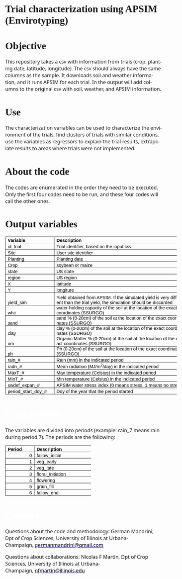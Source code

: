 <head>
<meta http-equiv=Content-Type content="text/html; charset=windows-1252">
<meta name=ProgId content=Word.Document>
<meta name=Generator content="Microsoft Word 15">
<meta name=Originator content="Microsoft Word 15">
<link rel=File-List href="Readme_files/filelist.xml">
<!--[if gte mso 9]><xml>
 <o:DocumentProperties>
  <o:Author>Mandrini, German</o:Author>
  <o:LastAuthor>Mandrini, German</o:LastAuthor>
  <o:Revision>3</o:Revision>
  <o:TotalTime>38</o:TotalTime>
  <o:Created>2021-05-04T20:24:00Z</o:Created>
  <o:LastSaved>2021-05-04T20:28:00Z</o:LastSaved>
  <o:Pages>1</o:Pages>
  <o:Words>390</o:Words>
  <o:Characters>2223</o:Characters>
  <o:Lines>18</o:Lines>
  <o:Paragraphs>5</o:Paragraphs>
  <o:CharactersWithSpaces>2608</o:CharactersWithSpaces>
  <o:Version>16.00</o:Version>
 </o:DocumentProperties>
 <o:OfficeDocumentSettings>
  <o:AllowPNG/>
 </o:OfficeDocumentSettings>
</xml><![endif]-->
<link rel=themeData href="Readme_files/themedata.thmx">
<link rel=colorSchemeMapping href="Readme_files/colorschememapping.xml">
<!--[if gte mso 9]><xml>
 <w:WordDocument>
  <w:Zoom>140</w:Zoom>
  <w:HideSpellingErrors/>
  <w:HideGrammaticalErrors/>
  <w:SpellingState>Clean</w:SpellingState>
  <w:GrammarState>Clean</w:GrammarState>
  <w:TrackMoves>false</w:TrackMoves>
  <w:TrackFormatting/>
  <w:PunctuationKerning/>
  <w:ValidateAgainstSchemas/>
  <w:SaveIfXMLInvalid>false</w:SaveIfXMLInvalid>
  <w:IgnoreMixedContent>false</w:IgnoreMixedContent>
  <w:AlwaysShowPlaceholderText>false</w:AlwaysShowPlaceholderText>
  <w:DoNotPromoteQF/>
  <w:LidThemeOther>EN-US</w:LidThemeOther>
  <w:LidThemeAsian>X-NONE</w:LidThemeAsian>
  <w:LidThemeComplexScript>X-NONE</w:LidThemeComplexScript>
  <w:Compatibility>
   <w:BreakWrappedTables/>
   <w:SnapToGridInCell/>
   <w:WrapTextWithPunct/>
   <w:UseAsianBreakRules/>
   <w:DontGrowAutofit/>
   <w:SplitPgBreakAndParaMark/>
   <w:EnableOpenTypeKerning/>
   <w:DontFlipMirrorIndents/>
   <w:OverrideTableStyleHps/>
  </w:Compatibility>
  <w:DocumentVariables>
   <w:__Grammarly_42____i>H4sIAAAAAAAEAKtWckksSQxILCpxzi/NK1GyMqwFAAEhoTITAAAA</w:__Grammarly_42____i>
   <w:__Grammarly_42___1>H4sIAAAAAAAEAKtWcslP9kxRslIyNDYyMzEzNrA0MjE3NzI1MTdS0lEKTi0uzszPAykwqQUApzdYuSwAAAA=</w:__Grammarly_42___1>
  </w:DocumentVariables>
  <m:mathPr>
   <m:mathFont m:val="Cambria Math"/>
   <m:brkBin m:val="before"/>
   <m:brkBinSub m:val="&#45;-"/>
   <m:smallFrac m:val="off"/>
   <m:dispDef/>
   <m:lMargin m:val="0"/>
   <m:rMargin m:val="0"/>
   <m:defJc m:val="centerGroup"/>
   <m:wrapIndent m:val="1440"/>
   <m:intLim m:val="subSup"/>
   <m:naryLim m:val="undOvr"/>
  </m:mathPr></w:WordDocument>
</xml><![endif]--><!--[if gte mso 9]><xml>
 <w:LatentStyles DefLockedState="false" DefUnhideWhenUsed="false"
  DefSemiHidden="false" DefQFormat="false" DefPriority="99"
  LatentStyleCount="376">
  <w:LsdException Locked="false" Priority="0" QFormat="true" Name="Normal"/>
  <w:LsdException Locked="false" Priority="9" QFormat="true" Name="heading 1"/>
  <w:LsdException Locked="false" Priority="9" SemiHidden="true"
   UnhideWhenUsed="true" QFormat="true" Name="heading 2"/>
  <w:LsdException Locked="false" Priority="9" SemiHidden="true"
   UnhideWhenUsed="true" QFormat="true" Name="heading 3"/>
  <w:LsdException Locked="false" Priority="9" SemiHidden="true"
   UnhideWhenUsed="true" QFormat="true" Name="heading 4"/>
  <w:LsdException Locked="false" Priority="9" SemiHidden="true"
   UnhideWhenUsed="true" QFormat="true" Name="heading 5"/>
  <w:LsdException Locked="false" Priority="9" SemiHidden="true"
   UnhideWhenUsed="true" QFormat="true" Name="heading 6"/>
  <w:LsdException Locked="false" Priority="9" SemiHidden="true"
   UnhideWhenUsed="true" QFormat="true" Name="heading 7"/>
  <w:LsdException Locked="false" Priority="9" SemiHidden="true"
   UnhideWhenUsed="true" QFormat="true" Name="heading 8"/>
  <w:LsdException Locked="false" Priority="9" SemiHidden="true"
   UnhideWhenUsed="true" QFormat="true" Name="heading 9"/>
  <w:LsdException Locked="false" SemiHidden="true" UnhideWhenUsed="true"
   Name="index 1"/>
  <w:LsdException Locked="false" SemiHidden="true" UnhideWhenUsed="true"
   Name="index 2"/>
  <w:LsdException Locked="false" SemiHidden="true" UnhideWhenUsed="true"
   Name="index 3"/>
  <w:LsdException Locked="false" SemiHidden="true" UnhideWhenUsed="true"
   Name="index 4"/>
  <w:LsdException Locked="false" SemiHidden="true" UnhideWhenUsed="true"
   Name="index 5"/>
  <w:LsdException Locked="false" SemiHidden="true" UnhideWhenUsed="true"
   Name="index 6"/>
  <w:LsdException Locked="false" SemiHidden="true" UnhideWhenUsed="true"
   Name="index 7"/>
  <w:LsdException Locked="false" SemiHidden="true" UnhideWhenUsed="true"
   Name="index 8"/>
  <w:LsdException Locked="false" SemiHidden="true" UnhideWhenUsed="true"
   Name="index 9"/>
  <w:LsdException Locked="false" Priority="39" SemiHidden="true"
   UnhideWhenUsed="true" Name="toc 1"/>
  <w:LsdException Locked="false" Priority="39" SemiHidden="true"
   UnhideWhenUsed="true" Name="toc 2"/>
  <w:LsdException Locked="false" Priority="39" SemiHidden="true"
   UnhideWhenUsed="true" Name="toc 3"/>
  <w:LsdException Locked="false" Priority="39" SemiHidden="true"
   UnhideWhenUsed="true" Name="toc 4"/>
  <w:LsdException Locked="false" Priority="39" SemiHidden="true"
   UnhideWhenUsed="true" Name="toc 5"/>
  <w:LsdException Locked="false" Priority="39" SemiHidden="true"
   UnhideWhenUsed="true" Name="toc 6"/>
  <w:LsdException Locked="false" Priority="39" SemiHidden="true"
   UnhideWhenUsed="true" Name="toc 7"/>
  <w:LsdException Locked="false" Priority="39" SemiHidden="true"
   UnhideWhenUsed="true" Name="toc 8"/>
  <w:LsdException Locked="false" Priority="39" SemiHidden="true"
   UnhideWhenUsed="true" Name="toc 9"/>
  <w:LsdException Locked="false" SemiHidden="true" UnhideWhenUsed="true"
   Name="Normal Indent"/>
  <w:LsdException Locked="false" SemiHidden="true" UnhideWhenUsed="true"
   Name="footnote text"/>
  <w:LsdException Locked="false" SemiHidden="true" UnhideWhenUsed="true"
   Name="annotation text"/>
  <w:LsdException Locked="false" SemiHidden="true" UnhideWhenUsed="true"
   Name="header"/>
  <w:LsdException Locked="false" SemiHidden="true" UnhideWhenUsed="true"
   Name="footer"/>
  <w:LsdException Locked="false" SemiHidden="true" UnhideWhenUsed="true"
   Name="index heading"/>
  <w:LsdException Locked="false" Priority="35" SemiHidden="true"
   UnhideWhenUsed="true" QFormat="true" Name="caption"/>
  <w:LsdException Locked="false" SemiHidden="true" UnhideWhenUsed="true"
   Name="table of figures"/>
  <w:LsdException Locked="false" SemiHidden="true" UnhideWhenUsed="true"
   Name="envelope address"/>
  <w:LsdException Locked="false" SemiHidden="true" UnhideWhenUsed="true"
   Name="envelope return"/>
  <w:LsdException Locked="false" SemiHidden="true" UnhideWhenUsed="true"
   Name="footnote reference"/>
  <w:LsdException Locked="false" SemiHidden="true" UnhideWhenUsed="true"
   Name="annotation reference"/>
  <w:LsdException Locked="false" SemiHidden="true" UnhideWhenUsed="true"
   Name="line number"/>
  <w:LsdException Locked="false" SemiHidden="true" UnhideWhenUsed="true"
   Name="page number"/>
  <w:LsdException Locked="false" SemiHidden="true" UnhideWhenUsed="true"
   Name="endnote reference"/>
  <w:LsdException Locked="false" SemiHidden="true" UnhideWhenUsed="true"
   Name="endnote text"/>
  <w:LsdException Locked="false" SemiHidden="true" UnhideWhenUsed="true"
   Name="table of authorities"/>
  <w:LsdException Locked="false" SemiHidden="true" UnhideWhenUsed="true"
   Name="macro"/>
  <w:LsdException Locked="false" SemiHidden="true" UnhideWhenUsed="true"
   Name="toa heading"/>
  <w:LsdException Locked="false" SemiHidden="true" UnhideWhenUsed="true"
   Name="List"/>
  <w:LsdException Locked="false" SemiHidden="true" UnhideWhenUsed="true"
   Name="List Bullet"/>
  <w:LsdException Locked="false" SemiHidden="true" UnhideWhenUsed="true"
   Name="List Number"/>
  <w:LsdException Locked="false" SemiHidden="true" UnhideWhenUsed="true"
   Name="List 2"/>
  <w:LsdException Locked="false" SemiHidden="true" UnhideWhenUsed="true"
   Name="List 3"/>
  <w:LsdException Locked="false" SemiHidden="true" UnhideWhenUsed="true"
   Name="List 4"/>
  <w:LsdException Locked="false" SemiHidden="true" UnhideWhenUsed="true"
   Name="List 5"/>
  <w:LsdException Locked="false" SemiHidden="true" UnhideWhenUsed="true"
   Name="List Bullet 2"/>
  <w:LsdException Locked="false" SemiHidden="true" UnhideWhenUsed="true"
   Name="List Bullet 3"/>
  <w:LsdException Locked="false" SemiHidden="true" UnhideWhenUsed="true"
   Name="List Bullet 4"/>
  <w:LsdException Locked="false" SemiHidden="true" UnhideWhenUsed="true"
   Name="List Bullet 5"/>
  <w:LsdException Locked="false" SemiHidden="true" UnhideWhenUsed="true"
   Name="List Number 2"/>
  <w:LsdException Locked="false" SemiHidden="true" UnhideWhenUsed="true"
   Name="List Number 3"/>
  <w:LsdException Locked="false" SemiHidden="true" UnhideWhenUsed="true"
   Name="List Number 4"/>
  <w:LsdException Locked="false" SemiHidden="true" UnhideWhenUsed="true"
   Name="List Number 5"/>
  <w:LsdException Locked="false" Priority="10" QFormat="true" Name="Title"/>
  <w:LsdException Locked="false" SemiHidden="true" UnhideWhenUsed="true"
   Name="Closing"/>
  <w:LsdException Locked="false" SemiHidden="true" UnhideWhenUsed="true"
   Name="Signature"/>
  <w:LsdException Locked="false" Priority="1" SemiHidden="true"
   UnhideWhenUsed="true" Name="Default Paragraph Font"/>
  <w:LsdException Locked="false" SemiHidden="true" UnhideWhenUsed="true"
   Name="Body Text"/>
  <w:LsdException Locked="false" SemiHidden="true" UnhideWhenUsed="true"
   Name="Body Text Indent"/>
  <w:LsdException Locked="false" SemiHidden="true" UnhideWhenUsed="true"
   Name="List Continue"/>
  <w:LsdException Locked="false" SemiHidden="true" UnhideWhenUsed="true"
   Name="List Continue 2"/>
  <w:LsdException Locked="false" SemiHidden="true" UnhideWhenUsed="true"
   Name="List Continue 3"/>
  <w:LsdException Locked="false" SemiHidden="true" UnhideWhenUsed="true"
   Name="List Continue 4"/>
  <w:LsdException Locked="false" SemiHidden="true" UnhideWhenUsed="true"
   Name="List Continue 5"/>
  <w:LsdException Locked="false" SemiHidden="true" UnhideWhenUsed="true"
   Name="Message Header"/>
  <w:LsdException Locked="false" Priority="11" QFormat="true" Name="Subtitle"/>
  <w:LsdException Locked="false" SemiHidden="true" UnhideWhenUsed="true"
   Name="Salutation"/>
  <w:LsdException Locked="false" SemiHidden="true" UnhideWhenUsed="true"
   Name="Date"/>
  <w:LsdException Locked="false" SemiHidden="true" UnhideWhenUsed="true"
   Name="Body Text First Indent"/>
  <w:LsdException Locked="false" SemiHidden="true" UnhideWhenUsed="true"
   Name="Body Text First Indent 2"/>
  <w:LsdException Locked="false" SemiHidden="true" UnhideWhenUsed="true"
   Name="Note Heading"/>
  <w:LsdException Locked="false" SemiHidden="true" UnhideWhenUsed="true"
   Name="Body Text 2"/>
  <w:LsdException Locked="false" SemiHidden="true" UnhideWhenUsed="true"
   Name="Body Text 3"/>
  <w:LsdException Locked="false" SemiHidden="true" UnhideWhenUsed="true"
   Name="Body Text Indent 2"/>
  <w:LsdException Locked="false" SemiHidden="true" UnhideWhenUsed="true"
   Name="Body Text Indent 3"/>
  <w:LsdException Locked="false" SemiHidden="true" UnhideWhenUsed="true"
   Name="Block Text"/>
  <w:LsdException Locked="false" SemiHidden="true" UnhideWhenUsed="true"
   Name="Hyperlink"/>
  <w:LsdException Locked="false" SemiHidden="true" UnhideWhenUsed="true"
   Name="FollowedHyperlink"/>
  <w:LsdException Locked="false" Priority="22" QFormat="true" Name="Strong"/>
  <w:LsdException Locked="false" Priority="20" QFormat="true" Name="Emphasis"/>
  <w:LsdException Locked="false" SemiHidden="true" UnhideWhenUsed="true"
   Name="Document Map"/>
  <w:LsdException Locked="false" SemiHidden="true" UnhideWhenUsed="true"
   Name="Plain Text"/>
  <w:LsdException Locked="false" SemiHidden="true" UnhideWhenUsed="true"
   Name="E-mail Signature"/>
  <w:LsdException Locked="false" SemiHidden="true" UnhideWhenUsed="true"
   Name="HTML Top of Form"/>
  <w:LsdException Locked="false" SemiHidden="true" UnhideWhenUsed="true"
   Name="HTML Bottom of Form"/>
  <w:LsdException Locked="false" SemiHidden="true" UnhideWhenUsed="true"
   Name="Normal (Web)"/>
  <w:LsdException Locked="false" SemiHidden="true" UnhideWhenUsed="true"
   Name="HTML Acronym"/>
  <w:LsdException Locked="false" SemiHidden="true" UnhideWhenUsed="true"
   Name="HTML Address"/>
  <w:LsdException Locked="false" SemiHidden="true" UnhideWhenUsed="true"
   Name="HTML Cite"/>
  <w:LsdException Locked="false" SemiHidden="true" UnhideWhenUsed="true"
   Name="HTML Code"/>
  <w:LsdException Locked="false" SemiHidden="true" UnhideWhenUsed="true"
   Name="HTML Definition"/>
  <w:LsdException Locked="false" SemiHidden="true" UnhideWhenUsed="true"
   Name="HTML Keyboard"/>
  <w:LsdException Locked="false" SemiHidden="true" UnhideWhenUsed="true"
   Name="HTML Preformatted"/>
  <w:LsdException Locked="false" SemiHidden="true" UnhideWhenUsed="true"
   Name="HTML Sample"/>
  <w:LsdException Locked="false" SemiHidden="true" UnhideWhenUsed="true"
   Name="HTML Typewriter"/>
  <w:LsdException Locked="false" SemiHidden="true" UnhideWhenUsed="true"
   Name="HTML Variable"/>
  <w:LsdException Locked="false" SemiHidden="true" UnhideWhenUsed="true"
   Name="Normal Table"/>
  <w:LsdException Locked="false" SemiHidden="true" UnhideWhenUsed="true"
   Name="annotation subject"/>
  <w:LsdException Locked="false" SemiHidden="true" UnhideWhenUsed="true"
   Name="No List"/>
  <w:LsdException Locked="false" SemiHidden="true" UnhideWhenUsed="true"
   Name="Outline List 1"/>
  <w:LsdException Locked="false" SemiHidden="true" UnhideWhenUsed="true"
   Name="Outline List 2"/>
  <w:LsdException Locked="false" SemiHidden="true" UnhideWhenUsed="true"
   Name="Outline List 3"/>
  <w:LsdException Locked="false" SemiHidden="true" UnhideWhenUsed="true"
   Name="Table Simple 1"/>
  <w:LsdException Locked="false" SemiHidden="true" UnhideWhenUsed="true"
   Name="Table Simple 2"/>
  <w:LsdException Locked="false" SemiHidden="true" UnhideWhenUsed="true"
   Name="Table Simple 3"/>
  <w:LsdException Locked="false" SemiHidden="true" UnhideWhenUsed="true"
   Name="Table Classic 1"/>
  <w:LsdException Locked="false" SemiHidden="true" UnhideWhenUsed="true"
   Name="Table Classic 2"/>
  <w:LsdException Locked="false" SemiHidden="true" UnhideWhenUsed="true"
   Name="Table Classic 3"/>
  <w:LsdException Locked="false" SemiHidden="true" UnhideWhenUsed="true"
   Name="Table Classic 4"/>
  <w:LsdException Locked="false" SemiHidden="true" UnhideWhenUsed="true"
   Name="Table Colorful 1"/>
  <w:LsdException Locked="false" SemiHidden="true" UnhideWhenUsed="true"
   Name="Table Colorful 2"/>
  <w:LsdException Locked="false" SemiHidden="true" UnhideWhenUsed="true"
   Name="Table Colorful 3"/>
  <w:LsdException Locked="false" SemiHidden="true" UnhideWhenUsed="true"
   Name="Table Columns 1"/>
  <w:LsdException Locked="false" SemiHidden="true" UnhideWhenUsed="true"
   Name="Table Columns 2"/>
  <w:LsdException Locked="false" SemiHidden="true" UnhideWhenUsed="true"
   Name="Table Columns 3"/>
  <w:LsdException Locked="false" SemiHidden="true" UnhideWhenUsed="true"
   Name="Table Columns 4"/>
  <w:LsdException Locked="false" SemiHidden="true" UnhideWhenUsed="true"
   Name="Table Columns 5"/>
  <w:LsdException Locked="false" SemiHidden="true" UnhideWhenUsed="true"
   Name="Table Grid 1"/>
  <w:LsdException Locked="false" SemiHidden="true" UnhideWhenUsed="true"
   Name="Table Grid 2"/>
  <w:LsdException Locked="false" SemiHidden="true" UnhideWhenUsed="true"
   Name="Table Grid 3"/>
  <w:LsdException Locked="false" SemiHidden="true" UnhideWhenUsed="true"
   Name="Table Grid 4"/>
  <w:LsdException Locked="false" SemiHidden="true" UnhideWhenUsed="true"
   Name="Table Grid 5"/>
  <w:LsdException Locked="false" SemiHidden="true" UnhideWhenUsed="true"
   Name="Table Grid 6"/>
  <w:LsdException Locked="false" SemiHidden="true" UnhideWhenUsed="true"
   Name="Table Grid 7"/>
  <w:LsdException Locked="false" SemiHidden="true" UnhideWhenUsed="true"
   Name="Table Grid 8"/>
  <w:LsdException Locked="false" SemiHidden="true" UnhideWhenUsed="true"
   Name="Table List 1"/>
  <w:LsdException Locked="false" SemiHidden="true" UnhideWhenUsed="true"
   Name="Table List 2"/>
  <w:LsdException Locked="false" SemiHidden="true" UnhideWhenUsed="true"
   Name="Table List 3"/>
  <w:LsdException Locked="false" SemiHidden="true" UnhideWhenUsed="true"
   Name="Table List 4"/>
  <w:LsdException Locked="false" SemiHidden="true" UnhideWhenUsed="true"
   Name="Table List 5"/>
  <w:LsdException Locked="false" SemiHidden="true" UnhideWhenUsed="true"
   Name="Table List 6"/>
  <w:LsdException Locked="false" SemiHidden="true" UnhideWhenUsed="true"
   Name="Table List 7"/>
  <w:LsdException Locked="false" SemiHidden="true" UnhideWhenUsed="true"
   Name="Table List 8"/>
  <w:LsdException Locked="false" SemiHidden="true" UnhideWhenUsed="true"
   Name="Table 3D effects 1"/>
  <w:LsdException Locked="false" SemiHidden="true" UnhideWhenUsed="true"
   Name="Table 3D effects 2"/>
  <w:LsdException Locked="false" SemiHidden="true" UnhideWhenUsed="true"
   Name="Table 3D effects 3"/>
  <w:LsdException Locked="false" SemiHidden="true" UnhideWhenUsed="true"
   Name="Table Contemporary"/>
  <w:LsdException Locked="false" SemiHidden="true" UnhideWhenUsed="true"
   Name="Table Elegant"/>
  <w:LsdException Locked="false" SemiHidden="true" UnhideWhenUsed="true"
   Name="Table Professional"/>
  <w:LsdException Locked="false" SemiHidden="true" UnhideWhenUsed="true"
   Name="Table Subtle 1"/>
  <w:LsdException Locked="false" SemiHidden="true" UnhideWhenUsed="true"
   Name="Table Subtle 2"/>
  <w:LsdException Locked="false" SemiHidden="true" UnhideWhenUsed="true"
   Name="Table Web 1"/>
  <w:LsdException Locked="false" SemiHidden="true" UnhideWhenUsed="true"
   Name="Table Web 2"/>
  <w:LsdException Locked="false" SemiHidden="true" UnhideWhenUsed="true"
   Name="Table Web 3"/>
  <w:LsdException Locked="false" SemiHidden="true" UnhideWhenUsed="true"
   Name="Balloon Text"/>
  <w:LsdException Locked="false" Priority="39" Name="Table Grid"/>
  <w:LsdException Locked="false" SemiHidden="true" UnhideWhenUsed="true"
   Name="Table Theme"/>
  <w:LsdException Locked="false" SemiHidden="true" Name="Placeholder Text"/>
  <w:LsdException Locked="false" Priority="1" QFormat="true" Name="No Spacing"/>
  <w:LsdException Locked="false" Priority="60" Name="Light Shading"/>
  <w:LsdException Locked="false" Priority="61" Name="Light List"/>
  <w:LsdException Locked="false" Priority="62" Name="Light Grid"/>
  <w:LsdException Locked="false" Priority="63" Name="Medium Shading 1"/>
  <w:LsdException Locked="false" Priority="64" Name="Medium Shading 2"/>
  <w:LsdException Locked="false" Priority="65" Name="Medium List 1"/>
  <w:LsdException Locked="false" Priority="66" Name="Medium List 2"/>
  <w:LsdException Locked="false" Priority="67" Name="Medium Grid 1"/>
  <w:LsdException Locked="false" Priority="68" Name="Medium Grid 2"/>
  <w:LsdException Locked="false" Priority="69" Name="Medium Grid 3"/>
  <w:LsdException Locked="false" Priority="70" Name="Dark List"/>
  <w:LsdException Locked="false" Priority="71" Name="Colorful Shading"/>
  <w:LsdException Locked="false" Priority="72" Name="Colorful List"/>
  <w:LsdException Locked="false" Priority="73" Name="Colorful Grid"/>
  <w:LsdException Locked="false" Priority="60" Name="Light Shading Accent 1"/>
  <w:LsdException Locked="false" Priority="61" Name="Light List Accent 1"/>
  <w:LsdException Locked="false" Priority="62" Name="Light Grid Accent 1"/>
  <w:LsdException Locked="false" Priority="63" Name="Medium Shading 1 Accent 1"/>
  <w:LsdException Locked="false" Priority="64" Name="Medium Shading 2 Accent 1"/>
  <w:LsdException Locked="false" Priority="65" Name="Medium List 1 Accent 1"/>
  <w:LsdException Locked="false" SemiHidden="true" Name="Revision"/>
  <w:LsdException Locked="false" Priority="34" QFormat="true"
   Name="List Paragraph"/>
  <w:LsdException Locked="false" Priority="29" QFormat="true" Name="Quote"/>
  <w:LsdException Locked="false" Priority="30" QFormat="true"
   Name="Intense Quote"/>
  <w:LsdException Locked="false" Priority="66" Name="Medium List 2 Accent 1"/>
  <w:LsdException Locked="false" Priority="67" Name="Medium Grid 1 Accent 1"/>
  <w:LsdException Locked="false" Priority="68" Name="Medium Grid 2 Accent 1"/>
  <w:LsdException Locked="false" Priority="69" Name="Medium Grid 3 Accent 1"/>
  <w:LsdException Locked="false" Priority="70" Name="Dark List Accent 1"/>
  <w:LsdException Locked="false" Priority="71" Name="Colorful Shading Accent 1"/>
  <w:LsdException Locked="false" Priority="72" Name="Colorful List Accent 1"/>
  <w:LsdException Locked="false" Priority="73" Name="Colorful Grid Accent 1"/>
  <w:LsdException Locked="false" Priority="60" Name="Light Shading Accent 2"/>
  <w:LsdException Locked="false" Priority="61" Name="Light List Accent 2"/>
  <w:LsdException Locked="false" Priority="62" Name="Light Grid Accent 2"/>
  <w:LsdException Locked="false" Priority="63" Name="Medium Shading 1 Accent 2"/>
  <w:LsdException Locked="false" Priority="64" Name="Medium Shading 2 Accent 2"/>
  <w:LsdException Locked="false" Priority="65" Name="Medium List 1 Accent 2"/>
  <w:LsdException Locked="false" Priority="66" Name="Medium List 2 Accent 2"/>
  <w:LsdException Locked="false" Priority="67" Name="Medium Grid 1 Accent 2"/>
  <w:LsdException Locked="false" Priority="68" Name="Medium Grid 2 Accent 2"/>
  <w:LsdException Locked="false" Priority="69" Name="Medium Grid 3 Accent 2"/>
  <w:LsdException Locked="false" Priority="70" Name="Dark List Accent 2"/>
  <w:LsdException Locked="false" Priority="71" Name="Colorful Shading Accent 2"/>
  <w:LsdException Locked="false" Priority="72" Name="Colorful List Accent 2"/>
  <w:LsdException Locked="false" Priority="73" Name="Colorful Grid Accent 2"/>
  <w:LsdException Locked="false" Priority="60" Name="Light Shading Accent 3"/>
  <w:LsdException Locked="false" Priority="61" Name="Light List Accent 3"/>
  <w:LsdException Locked="false" Priority="62" Name="Light Grid Accent 3"/>
  <w:LsdException Locked="false" Priority="63" Name="Medium Shading 1 Accent 3"/>
  <w:LsdException Locked="false" Priority="64" Name="Medium Shading 2 Accent 3"/>
  <w:LsdException Locked="false" Priority="65" Name="Medium List 1 Accent 3"/>
  <w:LsdException Locked="false" Priority="66" Name="Medium List 2 Accent 3"/>
  <w:LsdException Locked="false" Priority="67" Name="Medium Grid 1 Accent 3"/>
  <w:LsdException Locked="false" Priority="68" Name="Medium Grid 2 Accent 3"/>
  <w:LsdException Locked="false" Priority="69" Name="Medium Grid 3 Accent 3"/>
  <w:LsdException Locked="false" Priority="70" Name="Dark List Accent 3"/>
  <w:LsdException Locked="false" Priority="71" Name="Colorful Shading Accent 3"/>
  <w:LsdException Locked="false" Priority="72" Name="Colorful List Accent 3"/>
  <w:LsdException Locked="false" Priority="73" Name="Colorful Grid Accent 3"/>
  <w:LsdException Locked="false" Priority="60" Name="Light Shading Accent 4"/>
  <w:LsdException Locked="false" Priority="61" Name="Light List Accent 4"/>
  <w:LsdException Locked="false" Priority="62" Name="Light Grid Accent 4"/>
  <w:LsdException Locked="false" Priority="63" Name="Medium Shading 1 Accent 4"/>
  <w:LsdException Locked="false" Priority="64" Name="Medium Shading 2 Accent 4"/>
  <w:LsdException Locked="false" Priority="65" Name="Medium List 1 Accent 4"/>
  <w:LsdException Locked="false" Priority="66" Name="Medium List 2 Accent 4"/>
  <w:LsdException Locked="false" Priority="67" Name="Medium Grid 1 Accent 4"/>
  <w:LsdException Locked="false" Priority="68" Name="Medium Grid 2 Accent 4"/>
  <w:LsdException Locked="false" Priority="69" Name="Medium Grid 3 Accent 4"/>
  <w:LsdException Locked="false" Priority="70" Name="Dark List Accent 4"/>
  <w:LsdException Locked="false" Priority="71" Name="Colorful Shading Accent 4"/>
  <w:LsdException Locked="false" Priority="72" Name="Colorful List Accent 4"/>
  <w:LsdException Locked="false" Priority="73" Name="Colorful Grid Accent 4"/>
  <w:LsdException Locked="false" Priority="60" Name="Light Shading Accent 5"/>
  <w:LsdException Locked="false" Priority="61" Name="Light List Accent 5"/>
  <w:LsdException Locked="false" Priority="62" Name="Light Grid Accent 5"/>
  <w:LsdException Locked="false" Priority="63" Name="Medium Shading 1 Accent 5"/>
  <w:LsdException Locked="false" Priority="64" Name="Medium Shading 2 Accent 5"/>
  <w:LsdException Locked="false" Priority="65" Name="Medium List 1 Accent 5"/>
  <w:LsdException Locked="false" Priority="66" Name="Medium List 2 Accent 5"/>
  <w:LsdException Locked="false" Priority="67" Name="Medium Grid 1 Accent 5"/>
  <w:LsdException Locked="false" Priority="68" Name="Medium Grid 2 Accent 5"/>
  <w:LsdException Locked="false" Priority="69" Name="Medium Grid 3 Accent 5"/>
  <w:LsdException Locked="false" Priority="70" Name="Dark List Accent 5"/>
  <w:LsdException Locked="false" Priority="71" Name="Colorful Shading Accent 5"/>
  <w:LsdException Locked="false" Priority="72" Name="Colorful List Accent 5"/>
  <w:LsdException Locked="false" Priority="73" Name="Colorful Grid Accent 5"/>
  <w:LsdException Locked="false" Priority="60" Name="Light Shading Accent 6"/>
  <w:LsdException Locked="false" Priority="61" Name="Light List Accent 6"/>
  <w:LsdException Locked="false" Priority="62" Name="Light Grid Accent 6"/>
  <w:LsdException Locked="false" Priority="63" Name="Medium Shading 1 Accent 6"/>
  <w:LsdException Locked="false" Priority="64" Name="Medium Shading 2 Accent 6"/>
  <w:LsdException Locked="false" Priority="65" Name="Medium List 1 Accent 6"/>
  <w:LsdException Locked="false" Priority="66" Name="Medium List 2 Accent 6"/>
  <w:LsdException Locked="false" Priority="67" Name="Medium Grid 1 Accent 6"/>
  <w:LsdException Locked="false" Priority="68" Name="Medium Grid 2 Accent 6"/>
  <w:LsdException Locked="false" Priority="69" Name="Medium Grid 3 Accent 6"/>
  <w:LsdException Locked="false" Priority="70" Name="Dark List Accent 6"/>
  <w:LsdException Locked="false" Priority="71" Name="Colorful Shading Accent 6"/>
  <w:LsdException Locked="false" Priority="72" Name="Colorful List Accent 6"/>
  <w:LsdException Locked="false" Priority="73" Name="Colorful Grid Accent 6"/>
  <w:LsdException Locked="false" Priority="19" QFormat="true"
   Name="Subtle Emphasis"/>
  <w:LsdException Locked="false" Priority="21" QFormat="true"
   Name="Intense Emphasis"/>
  <w:LsdException Locked="false" Priority="31" QFormat="true"
   Name="Subtle Reference"/>
  <w:LsdException Locked="false" Priority="32" QFormat="true"
   Name="Intense Reference"/>
  <w:LsdException Locked="false" Priority="33" QFormat="true" Name="Book Title"/>
  <w:LsdException Locked="false" Priority="37" SemiHidden="true"
   UnhideWhenUsed="true" Name="Bibliography"/>
  <w:LsdException Locked="false" Priority="39" SemiHidden="true"
   UnhideWhenUsed="true" QFormat="true" Name="TOC Heading"/>
  <w:LsdException Locked="false" Priority="41" Name="Plain Table 1"/>
  <w:LsdException Locked="false" Priority="42" Name="Plain Table 2"/>
  <w:LsdException Locked="false" Priority="43" Name="Plain Table 3"/>
  <w:LsdException Locked="false" Priority="44" Name="Plain Table 4"/>
  <w:LsdException Locked="false" Priority="45" Name="Plain Table 5"/>
  <w:LsdException Locked="false" Priority="40" Name="Grid Table Light"/>
  <w:LsdException Locked="false" Priority="46" Name="Grid Table 1 Light"/>
  <w:LsdException Locked="false" Priority="47" Name="Grid Table 2"/>
  <w:LsdException Locked="false" Priority="48" Name="Grid Table 3"/>
  <w:LsdException Locked="false" Priority="49" Name="Grid Table 4"/>
  <w:LsdException Locked="false" Priority="50" Name="Grid Table 5 Dark"/>
  <w:LsdException Locked="false" Priority="51" Name="Grid Table 6 Colorful"/>
  <w:LsdException Locked="false" Priority="52" Name="Grid Table 7 Colorful"/>
  <w:LsdException Locked="false" Priority="46"
   Name="Grid Table 1 Light Accent 1"/>
  <w:LsdException Locked="false" Priority="47" Name="Grid Table 2 Accent 1"/>
  <w:LsdException Locked="false" Priority="48" Name="Grid Table 3 Accent 1"/>
  <w:LsdException Locked="false" Priority="49" Name="Grid Table 4 Accent 1"/>
  <w:LsdException Locked="false" Priority="50" Name="Grid Table 5 Dark Accent 1"/>
  <w:LsdException Locked="false" Priority="51"
   Name="Grid Table 6 Colorful Accent 1"/>
  <w:LsdException Locked="false" Priority="52"
   Name="Grid Table 7 Colorful Accent 1"/>
  <w:LsdException Locked="false" Priority="46"
   Name="Grid Table 1 Light Accent 2"/>
  <w:LsdException Locked="false" Priority="47" Name="Grid Table 2 Accent 2"/>
  <w:LsdException Locked="false" Priority="48" Name="Grid Table 3 Accent 2"/>
  <w:LsdException Locked="false" Priority="49" Name="Grid Table 4 Accent 2"/>
  <w:LsdException Locked="false" Priority="50" Name="Grid Table 5 Dark Accent 2"/>
  <w:LsdException Locked="false" Priority="51"
   Name="Grid Table 6 Colorful Accent 2"/>
  <w:LsdException Locked="false" Priority="52"
   Name="Grid Table 7 Colorful Accent 2"/>
  <w:LsdException Locked="false" Priority="46"
   Name="Grid Table 1 Light Accent 3"/>
  <w:LsdException Locked="false" Priority="47" Name="Grid Table 2 Accent 3"/>
  <w:LsdException Locked="false" Priority="48" Name="Grid Table 3 Accent 3"/>
  <w:LsdException Locked="false" Priority="49" Name="Grid Table 4 Accent 3"/>
  <w:LsdException Locked="false" Priority="50" Name="Grid Table 5 Dark Accent 3"/>
  <w:LsdException Locked="false" Priority="51"
   Name="Grid Table 6 Colorful Accent 3"/>
  <w:LsdException Locked="false" Priority="52"
   Name="Grid Table 7 Colorful Accent 3"/>
  <w:LsdException Locked="false" Priority="46"
   Name="Grid Table 1 Light Accent 4"/>
  <w:LsdException Locked="false" Priority="47" Name="Grid Table 2 Accent 4"/>
  <w:LsdException Locked="false" Priority="48" Name="Grid Table 3 Accent 4"/>
  <w:LsdException Locked="false" Priority="49" Name="Grid Table 4 Accent 4"/>
  <w:LsdException Locked="false" Priority="50" Name="Grid Table 5 Dark Accent 4"/>
  <w:LsdException Locked="false" Priority="51"
   Name="Grid Table 6 Colorful Accent 4"/>
  <w:LsdException Locked="false" Priority="52"
   Name="Grid Table 7 Colorful Accent 4"/>
  <w:LsdException Locked="false" Priority="46"
   Name="Grid Table 1 Light Accent 5"/>
  <w:LsdException Locked="false" Priority="47" Name="Grid Table 2 Accent 5"/>
  <w:LsdException Locked="false" Priority="48" Name="Grid Table 3 Accent 5"/>
  <w:LsdException Locked="false" Priority="49" Name="Grid Table 4 Accent 5"/>
  <w:LsdException Locked="false" Priority="50" Name="Grid Table 5 Dark Accent 5"/>
  <w:LsdException Locked="false" Priority="51"
   Name="Grid Table 6 Colorful Accent 5"/>
  <w:LsdException Locked="false" Priority="52"
   Name="Grid Table 7 Colorful Accent 5"/>
  <w:LsdException Locked="false" Priority="46"
   Name="Grid Table 1 Light Accent 6"/>
  <w:LsdException Locked="false" Priority="47" Name="Grid Table 2 Accent 6"/>
  <w:LsdException Locked="false" Priority="48" Name="Grid Table 3 Accent 6"/>
  <w:LsdException Locked="false" Priority="49" Name="Grid Table 4 Accent 6"/>
  <w:LsdException Locked="false" Priority="50" Name="Grid Table 5 Dark Accent 6"/>
  <w:LsdException Locked="false" Priority="51"
   Name="Grid Table 6 Colorful Accent 6"/>
  <w:LsdException Locked="false" Priority="52"
   Name="Grid Table 7 Colorful Accent 6"/>
  <w:LsdException Locked="false" Priority="46" Name="List Table 1 Light"/>
  <w:LsdException Locked="false" Priority="47" Name="List Table 2"/>
  <w:LsdException Locked="false" Priority="48" Name="List Table 3"/>
  <w:LsdException Locked="false" Priority="49" Name="List Table 4"/>
  <w:LsdException Locked="false" Priority="50" Name="List Table 5 Dark"/>
  <w:LsdException Locked="false" Priority="51" Name="List Table 6 Colorful"/>
  <w:LsdException Locked="false" Priority="52" Name="List Table 7 Colorful"/>
  <w:LsdException Locked="false" Priority="46"
   Name="List Table 1 Light Accent 1"/>
  <w:LsdException Locked="false" Priority="47" Name="List Table 2 Accent 1"/>
  <w:LsdException Locked="false" Priority="48" Name="List Table 3 Accent 1"/>
  <w:LsdException Locked="false" Priority="49" Name="List Table 4 Accent 1"/>
  <w:LsdException Locked="false" Priority="50" Name="List Table 5 Dark Accent 1"/>
  <w:LsdException Locked="false" Priority="51"
   Name="List Table 6 Colorful Accent 1"/>
  <w:LsdException Locked="false" Priority="52"
   Name="List Table 7 Colorful Accent 1"/>
  <w:LsdException Locked="false" Priority="46"
   Name="List Table 1 Light Accent 2"/>
  <w:LsdException Locked="false" Priority="47" Name="List Table 2 Accent 2"/>
  <w:LsdException Locked="false" Priority="48" Name="List Table 3 Accent 2"/>
  <w:LsdException Locked="false" Priority="49" Name="List Table 4 Accent 2"/>
  <w:LsdException Locked="false" Priority="50" Name="List Table 5 Dark Accent 2"/>
  <w:LsdException Locked="false" Priority="51"
   Name="List Table 6 Colorful Accent 2"/>
  <w:LsdException Locked="false" Priority="52"
   Name="List Table 7 Colorful Accent 2"/>
  <w:LsdException Locked="false" Priority="46"
   Name="List Table 1 Light Accent 3"/>
  <w:LsdException Locked="false" Priority="47" Name="List Table 2 Accent 3"/>
  <w:LsdException Locked="false" Priority="48" Name="List Table 3 Accent 3"/>
  <w:LsdException Locked="false" Priority="49" Name="List Table 4 Accent 3"/>
  <w:LsdException Locked="false" Priority="50" Name="List Table 5 Dark Accent 3"/>
  <w:LsdException Locked="false" Priority="51"
   Name="List Table 6 Colorful Accent 3"/>
  <w:LsdException Locked="false" Priority="52"
   Name="List Table 7 Colorful Accent 3"/>
  <w:LsdException Locked="false" Priority="46"
   Name="List Table 1 Light Accent 4"/>
  <w:LsdException Locked="false" Priority="47" Name="List Table 2 Accent 4"/>
  <w:LsdException Locked="false" Priority="48" Name="List Table 3 Accent 4"/>
  <w:LsdException Locked="false" Priority="49" Name="List Table 4 Accent 4"/>
  <w:LsdException Locked="false" Priority="50" Name="List Table 5 Dark Accent 4"/>
  <w:LsdException Locked="false" Priority="51"
   Name="List Table 6 Colorful Accent 4"/>
  <w:LsdException Locked="false" Priority="52"
   Name="List Table 7 Colorful Accent 4"/>
  <w:LsdException Locked="false" Priority="46"
   Name="List Table 1 Light Accent 5"/>
  <w:LsdException Locked="false" Priority="47" Name="List Table 2 Accent 5"/>
  <w:LsdException Locked="false" Priority="48" Name="List Table 3 Accent 5"/>
  <w:LsdException Locked="false" Priority="49" Name="List Table 4 Accent 5"/>
  <w:LsdException Locked="false" Priority="50" Name="List Table 5 Dark Accent 5"/>
  <w:LsdException Locked="false" Priority="51"
   Name="List Table 6 Colorful Accent 5"/>
  <w:LsdException Locked="false" Priority="52"
   Name="List Table 7 Colorful Accent 5"/>
  <w:LsdException Locked="false" Priority="46"
   Name="List Table 1 Light Accent 6"/>
  <w:LsdException Locked="false" Priority="47" Name="List Table 2 Accent 6"/>
  <w:LsdException Locked="false" Priority="48" Name="List Table 3 Accent 6"/>
  <w:LsdException Locked="false" Priority="49" Name="List Table 4 Accent 6"/>
  <w:LsdException Locked="false" Priority="50" Name="List Table 5 Dark Accent 6"/>
  <w:LsdException Locked="false" Priority="51"
   Name="List Table 6 Colorful Accent 6"/>
  <w:LsdException Locked="false" Priority="52"
   Name="List Table 7 Colorful Accent 6"/>
  <w:LsdException Locked="false" SemiHidden="true" UnhideWhenUsed="true"
   Name="Mention"/>
  <w:LsdException Locked="false" SemiHidden="true" UnhideWhenUsed="true"
   Name="Smart Hyperlink"/>
  <w:LsdException Locked="false" SemiHidden="true" UnhideWhenUsed="true"
   Name="Hashtag"/>
  <w:LsdException Locked="false" SemiHidden="true" UnhideWhenUsed="true"
   Name="Unresolved Mention"/>
  <w:LsdException Locked="false" SemiHidden="true" UnhideWhenUsed="true"
   Name="Smart Link"/>
 </w:LatentStyles>
</xml><![endif]-->
<style>
<!--
 /* Font Definitions */
 @font-face
	{font-family:"Cambria Math";
	panose-1:2 4 5 3 5 4 6 3 2 4;
	mso-font-charset:0;
	mso-generic-font-family:roman;
	mso-font-pitch:variable;
	mso-font-signature:3 0 0 0 1 0;}
@font-face
	{font-family:Calibri;
	panose-1:2 15 5 2 2 2 4 3 2 4;
	mso-font-charset:0;
	mso-generic-font-family:swiss;
	mso-font-pitch:variable;
	mso-font-signature:-469750017 -1073732485 9 0 511 0;}
@font-face
	{font-family:"Segoe UI";
	panose-1:2 11 5 2 4 2 4 2 2 3;
	mso-font-charset:0;
	mso-generic-font-family:swiss;
	mso-font-pitch:variable;
	mso-font-signature:-469750017 -1073683329 9 0 511 0;}
 /* Style Definitions */
 p.MsoNormal, li.MsoNormal, div.MsoNormal
	{mso-style-unhide:no;
	mso-style-qformat:yes;
	mso-style-parent:"";
	margin-top:0in;
	margin-right:0in;
	margin-bottom:8.0pt;
	margin-left:0in;
	line-height:107%;
	mso-pagination:widow-orphan;
	font-size:11.0pt;
	font-family:"Calibri",sans-serif;
	mso-ascii-font-family:Calibri;
	mso-ascii-theme-font:minor-latin;
	mso-fareast-font-family:Calibri;
	mso-fareast-theme-font:minor-latin;
	mso-hansi-font-family:Calibri;
	mso-hansi-theme-font:minor-latin;
	mso-bidi-font-family:"Times New Roman";
	mso-bidi-theme-font:minor-bidi;}
h1
	{mso-style-priority:9;
	mso-style-unhide:no;
	mso-style-qformat:yes;
	mso-style-link:"Heading 1 Char";
	mso-margin-top-alt:auto;
	margin-right:0in;
	mso-margin-bottom-alt:auto;
	margin-left:0in;
	mso-pagination:widow-orphan;
	mso-outline-level:1;
	font-size:24.0pt;
	font-family:"Times New Roman",serif;
	mso-fareast-font-family:"Times New Roman";
	font-weight:bold;}
h2
	{mso-style-priority:9;
	mso-style-unhide:no;
	mso-style-qformat:yes;
	mso-style-link:"Heading 2 Char";
	mso-margin-top-alt:auto;
	margin-right:0in;
	mso-margin-bottom-alt:auto;
	margin-left:0in;
	mso-pagination:widow-orphan;
	mso-outline-level:2;
	font-size:18.0pt;
	font-family:"Times New Roman",serif;
	mso-fareast-font-family:"Times New Roman";
	font-weight:bold;}
a:link, span.MsoHyperlink
	{mso-style-priority:99;
	color:blue;
	text-decoration:underline;
	text-underline:single;}
a:visited, span.MsoHyperlinkFollowed
	{mso-style-noshow:yes;
	mso-style-priority:99;
	color:#954F72;
	mso-themecolor:followedhyperlink;
	text-decoration:underline;
	text-underline:single;}
p
	{mso-style-noshow:yes;
	mso-style-priority:99;
	mso-margin-top-alt:auto;
	margin-right:0in;
	mso-margin-bottom-alt:auto;
	margin-left:0in;
	mso-pagination:widow-orphan;
	font-size:12.0pt;
	font-family:"Times New Roman",serif;
	mso-fareast-font-family:"Times New Roman";}
span.Heading1Char
	{mso-style-name:"Heading 1 Char";
	mso-style-priority:9;
	mso-style-unhide:no;
	mso-style-locked:yes;
	mso-style-link:"Heading 1";
	mso-ansi-font-size:24.0pt;
	mso-bidi-font-size:24.0pt;
	font-family:"Times New Roman",serif;
	mso-ascii-font-family:"Times New Roman";
	mso-fareast-font-family:"Times New Roman";
	mso-hansi-font-family:"Times New Roman";
	mso-bidi-font-family:"Times New Roman";
	mso-font-kerning:18.0pt;
	font-weight:bold;}
span.Heading2Char
	{mso-style-name:"Heading 2 Char";
	mso-style-priority:9;
	mso-style-unhide:no;
	mso-style-locked:yes;
	mso-style-link:"Heading 2";
	mso-ansi-font-size:18.0pt;
	mso-bidi-font-size:18.0pt;
	font-family:"Times New Roman",serif;
	mso-ascii-font-family:"Times New Roman";
	mso-fareast-font-family:"Times New Roman";
	mso-hansi-font-family:"Times New Roman";
	mso-bidi-font-family:"Times New Roman";
	font-weight:bold;}
span.SpellE
	{mso-style-name:"";
	mso-spl-e:yes;}
.MsoChpDefault
	{mso-style-type:export-only;
	mso-default-props:yes;
	font-family:"Calibri",sans-serif;
	mso-ascii-font-family:Calibri;
	mso-ascii-theme-font:minor-latin;
	mso-fareast-font-family:Calibri;
	mso-fareast-theme-font:minor-latin;
	mso-hansi-font-family:Calibri;
	mso-hansi-theme-font:minor-latin;
	mso-bidi-font-family:"Times New Roman";
	mso-bidi-theme-font:minor-bidi;}
.MsoPapDefault
	{mso-style-type:export-only;
	margin-bottom:8.0pt;
	line-height:107%;}
@page WordSection1
	{size:8.5in 11.0in;
	margin:1.0in 1.0in 1.0in 1.0in;
	mso-header-margin:.5in;
	mso-footer-margin:.5in;
	mso-paper-source:0;}
div.WordSection1
	{page:WordSection1;}
-->
</style>
<!--[if gte mso 10]>
<style>
 /* Style Definitions */
 table.MsoNormalTable
	{mso-style-name:"Table Normal";
	mso-tstyle-rowband-size:0;
	mso-tstyle-colband-size:0;
	mso-style-noshow:yes;
	mso-style-priority:99;
	mso-style-parent:"";
	mso-padding-alt:0in 5.4pt 0in 5.4pt;
	mso-para-margin-top:0in;
	mso-para-margin-right:0in;
	mso-para-margin-bottom:8.0pt;
	mso-para-margin-left:0in;
	line-height:107%;
	mso-pagination:widow-orphan;
	font-size:11.0pt;
	font-family:"Calibri",sans-serif;
	mso-ascii-font-family:Calibri;
	mso-ascii-theme-font:minor-latin;
	mso-hansi-font-family:Calibri;
	mso-hansi-theme-font:minor-latin;
	mso-bidi-font-family:"Times New Roman";
	mso-bidi-theme-font:minor-bidi;}
</style>
<![endif]--><!--[if gte mso 9]><xml>
 <o:shapedefaults v:ext="edit" spidmax="1026"/>
</xml><![endif]--><!--[if gte mso 9]><xml>
 <o:shapelayout v:ext="edit">
  <o:idmap v:ext="edit" data="1"/>
 </o:shapelayout></xml><![endif]-->
</head>

<body lang=EN-US link=blue vlink="#954F72" style='tab-interval:.5in;word-wrap:
break-word'>

<div class=WordSection1>

<h1>Trial characterization using APSIM (<span class=SpellE>Envirotyping</span>)</h1>

<h1>Objective</h1>

<p class=MsoNormal style='mso-margin-top-alt:auto;margin-bottom:12.0pt;
line-height:normal;mso-outline-level:1'><span style='font-size:12.0pt;
font-family:"Segoe UI",sans-serif;mso-fareast-font-family:"Times New Roman"'>This
repository takes a csv with information from trials (crop, planting date,
latitude, longitude). The csv should always have the same columns as the
sample. It downloads soil and weather information, and it runs APSIM for each
trial. In the output will add columns to the original csv with soil, weather,
and APSIM information.<o:p></o:p></span></p>

<h1>Use</h1>

<p class=MsoNormal style='margin-bottom:12.0pt;line-height:normal'><span
style='font-size:12.0pt;font-family:"Segoe UI",sans-serif;mso-fareast-font-family:
"Times New Roman"'>The characterization variables can be used to characterize
the environment of the trials, find clusters of trials with similar conditions,
use the variables as regressors to explain the trial results, extrapolate
results to areas where trials were not implemented.<o:p></o:p></span></p>

<h1>About the code</h1>

<p class=MsoNormal style='margin-bottom:12.0pt;line-height:normal'><span
style='font-size:12.0pt;font-family:"Segoe UI",sans-serif;mso-fareast-font-family:
"Times New Roman"'>The codes are enumerated in the order they need to be
executed. Only the first four codes need to be run, and these four codes will
call the other ones.<o:p></o:p></span></p>

<h1>Output variables</h1>

<table class=MsoNormalTable border=0 cellspacing=0 cellpadding=0 width=552
 style='width:413.75pt;border-collapse:collapse;mso-yfti-tbllook:1184;
 mso-padding-alt:0in 5.4pt 0in 5.4pt'>
 <tr style='mso-yfti-irow:0;mso-yfti-firstrow:yes;height:15.0pt'>
  <td width=141 nowrap valign=bottom style='width:106.0pt;border:solid windowtext 1.0pt;
  mso-border-alt:solid windowtext .5pt;padding:0in 5.4pt 0in 5.4pt;height:15.0pt'>
  <p class=MsoNormal style='margin-bottom:0in;line-height:normal'><b><span
  style='mso-ascii-font-family:Calibri;mso-fareast-font-family:"Times New Roman";
  mso-hansi-font-family:Calibri;mso-bidi-font-family:Calibri;color:black'>Variable<o:p></o:p></span></b></p>
  </td>
  <td width=410 nowrap valign=bottom style='width:307.75pt;border:solid windowtext 1.0pt;
  border-left:none;mso-border-top-alt:solid windowtext .5pt;mso-border-bottom-alt:
  solid windowtext .5pt;mso-border-right-alt:solid windowtext .5pt;padding:
  0in 5.4pt 0in 5.4pt;height:15.0pt'>
  <p class=MsoNormal style='margin-bottom:0in;line-height:normal'><b><span
  style='mso-ascii-font-family:Calibri;mso-fareast-font-family:"Times New Roman";
  mso-hansi-font-family:Calibri;mso-bidi-font-family:Calibri;color:black'>Description<o:p></o:p></span></b></p>
  </td>
 </tr>
 <tr style='mso-yfti-irow:1;height:15.0pt'>
  <td width=141 nowrap valign=bottom style='width:106.0pt;border:solid windowtext 1.0pt;
  border-top:none;mso-border-left-alt:solid windowtext .5pt;mso-border-bottom-alt:
  solid windowtext .5pt;mso-border-right-alt:solid windowtext .5pt;padding:
  0in 5.4pt 0in 5.4pt;height:15.0pt'>
  <p class=MsoNormal style='margin-bottom:0in;line-height:normal'><span
  class=SpellE><span style='mso-ascii-font-family:Calibri;mso-fareast-font-family:
  "Times New Roman";mso-hansi-font-family:Calibri;mso-bidi-font-family:Calibri;
  color:black'>id_trial</span></span><span style='mso-ascii-font-family:Calibri;
  mso-fareast-font-family:"Times New Roman";mso-hansi-font-family:Calibri;
  mso-bidi-font-family:Calibri;color:black'><o:p></o:p></span></p>
  </td>
  <td width=410 valign=bottom style='width:307.75pt;border-top:none;border-left:
  none;border-bottom:solid windowtext 1.0pt;border-right:solid windowtext 1.0pt;
  mso-border-bottom-alt:solid windowtext .5pt;mso-border-right-alt:solid windowtext .5pt;
  padding:0in 5.4pt 0in 5.4pt;height:15.0pt'>
  <p class=MsoNormal style='margin-bottom:0in;line-height:normal'><span
  style='mso-ascii-font-family:Calibri;mso-fareast-font-family:"Times New Roman";
  mso-hansi-font-family:Calibri;mso-bidi-font-family:Calibri;color:black'>Trial
  identifier, based on the input.csv <o:p></o:p></span></p>
  </td>
 </tr>
 <tr style='mso-yfti-irow:2;height:15.0pt'>
  <td width=141 nowrap valign=bottom style='width:106.0pt;border:solid windowtext 1.0pt;
  border-top:none;mso-border-left-alt:solid windowtext .5pt;mso-border-bottom-alt:
  solid windowtext .5pt;mso-border-right-alt:solid windowtext .5pt;padding:
  0in 5.4pt 0in 5.4pt;height:15.0pt'>
  <p class=MsoNormal style='margin-bottom:0in;line-height:normal'><span
  style='mso-ascii-font-family:Calibri;mso-fareast-font-family:"Times New Roman";
  mso-hansi-font-family:Calibri;mso-bidi-font-family:Calibri;color:black'>Site<o:p></o:p></span></p>
  </td>
  <td width=410 valign=bottom style='width:307.75pt;border-top:none;border-left:
  none;border-bottom:solid windowtext 1.0pt;border-right:solid windowtext 1.0pt;
  mso-border-bottom-alt:solid windowtext .5pt;mso-border-right-alt:solid windowtext .5pt;
  padding:0in 5.4pt 0in 5.4pt;height:15.0pt'>
  <p class=MsoNormal style='margin-bottom:0in;line-height:normal'><span
  style='mso-ascii-font-family:Calibri;mso-fareast-font-family:"Times New Roman";
  mso-hansi-font-family:Calibri;mso-bidi-font-family:Calibri;color:black'>User
  site identifier<o:p></o:p></span></p>
  </td>
 </tr>
 <tr style='mso-yfti-irow:3;height:15.0pt'>
  <td width=141 nowrap valign=bottom style='width:106.0pt;border:solid windowtext 1.0pt;
  border-top:none;mso-border-left-alt:solid windowtext .5pt;mso-border-bottom-alt:
  solid windowtext .5pt;mso-border-right-alt:solid windowtext .5pt;padding:
  0in 5.4pt 0in 5.4pt;height:15.0pt'>
  <p class=MsoNormal style='margin-bottom:0in;line-height:normal'><span
  style='mso-ascii-font-family:Calibri;mso-fareast-font-family:"Times New Roman";
  mso-hansi-font-family:Calibri;mso-bidi-font-family:Calibri;color:black'>Planting<o:p></o:p></span></p>
  </td>
  <td width=410 valign=bottom style='width:307.75pt;border-top:none;border-left:
  none;border-bottom:solid windowtext 1.0pt;border-right:solid windowtext 1.0pt;
  mso-border-bottom-alt:solid windowtext .5pt;mso-border-right-alt:solid windowtext .5pt;
  padding:0in 5.4pt 0in 5.4pt;height:15.0pt'>
  <p class=MsoNormal style='margin-bottom:0in;line-height:normal'><span
  style='mso-ascii-font-family:Calibri;mso-fareast-font-family:"Times New Roman";
  mso-hansi-font-family:Calibri;mso-bidi-font-family:Calibri;color:black'>Planting
  date<o:p></o:p></span></p>
  </td>
 </tr>
 <tr style='mso-yfti-irow:4;height:15.0pt'>
  <td width=141 nowrap valign=bottom style='width:106.0pt;border:solid windowtext 1.0pt;
  border-top:none;mso-border-left-alt:solid windowtext .5pt;mso-border-bottom-alt:
  solid windowtext .5pt;mso-border-right-alt:solid windowtext .5pt;padding:
  0in 5.4pt 0in 5.4pt;height:15.0pt'>
  <p class=MsoNormal style='margin-bottom:0in;line-height:normal'><span
  style='mso-ascii-font-family:Calibri;mso-fareast-font-family:"Times New Roman";
  mso-hansi-font-family:Calibri;mso-bidi-font-family:Calibri;color:black'>Crop<o:p></o:p></span></p>
  </td>
  <td width=410 valign=bottom style='width:307.75pt;border-top:none;border-left:
  none;border-bottom:solid windowtext 1.0pt;border-right:solid windowtext 1.0pt;
  mso-border-bottom-alt:solid windowtext .5pt;mso-border-right-alt:solid windowtext .5pt;
  padding:0in 5.4pt 0in 5.4pt;height:15.0pt'>
  <p class=MsoNormal style='margin-bottom:0in;line-height:normal'><span
  style='mso-ascii-font-family:Calibri;mso-fareast-font-family:"Times New Roman";
  mso-hansi-font-family:Calibri;mso-bidi-font-family:Calibri;color:black'>soybean
  or maize<o:p></o:p></span></p>
  </td>
 </tr>
 <tr style='mso-yfti-irow:5;height:15.0pt'>
  <td width=141 nowrap valign=bottom style='width:106.0pt;border:solid windowtext 1.0pt;
  border-top:none;mso-border-left-alt:solid windowtext .5pt;mso-border-bottom-alt:
  solid windowtext .5pt;mso-border-right-alt:solid windowtext .5pt;padding:
  0in 5.4pt 0in 5.4pt;height:15.0pt'>
  <p class=MsoNormal style='margin-bottom:0in;line-height:normal'><span
  style='mso-ascii-font-family:Calibri;mso-fareast-font-family:"Times New Roman";
  mso-hansi-font-family:Calibri;mso-bidi-font-family:Calibri;color:black'>state<o:p></o:p></span></p>
  </td>
  <td width=410 valign=bottom style='width:307.75pt;border-top:none;border-left:
  none;border-bottom:solid windowtext 1.0pt;border-right:solid windowtext 1.0pt;
  mso-border-bottom-alt:solid windowtext .5pt;mso-border-right-alt:solid windowtext .5pt;
  padding:0in 5.4pt 0in 5.4pt;height:15.0pt'>
  <p class=MsoNormal style='margin-bottom:0in;line-height:normal'><span
  style='mso-ascii-font-family:Calibri;mso-fareast-font-family:"Times New Roman";
  mso-hansi-font-family:Calibri;mso-bidi-font-family:Calibri;color:black'>US
  state<o:p></o:p></span></p>
  </td>
 </tr>
 <tr style='mso-yfti-irow:6;height:15.0pt'>
  <td width=141 nowrap valign=bottom style='width:106.0pt;border:solid windowtext 1.0pt;
  border-top:none;mso-border-left-alt:solid windowtext .5pt;mso-border-bottom-alt:
  solid windowtext .5pt;mso-border-right-alt:solid windowtext .5pt;padding:
  0in 5.4pt 0in 5.4pt;height:15.0pt'>
  <p class=MsoNormal style='margin-bottom:0in;line-height:normal'><span
  style='mso-ascii-font-family:Calibri;mso-fareast-font-family:"Times New Roman";
  mso-hansi-font-family:Calibri;mso-bidi-font-family:Calibri;color:black'>region<o:p></o:p></span></p>
  </td>
  <td width=410 valign=bottom style='width:307.75pt;border-top:none;border-left:
  none;border-bottom:solid windowtext 1.0pt;border-right:solid windowtext 1.0pt;
  mso-border-bottom-alt:solid windowtext .5pt;mso-border-right-alt:solid windowtext .5pt;
  padding:0in 5.4pt 0in 5.4pt;height:15.0pt'>
  <p class=MsoNormal style='margin-bottom:0in;line-height:normal'><span
  style='mso-ascii-font-family:Calibri;mso-fareast-font-family:"Times New Roman";
  mso-hansi-font-family:Calibri;mso-bidi-font-family:Calibri;color:black'>US
  region<o:p></o:p></span></p>
  </td>
 </tr>
 <tr style='mso-yfti-irow:7;height:15.0pt'>
  <td width=141 nowrap valign=bottom style='width:106.0pt;border:solid windowtext 1.0pt;
  border-top:none;mso-border-left-alt:solid windowtext .5pt;mso-border-bottom-alt:
  solid windowtext .5pt;mso-border-right-alt:solid windowtext .5pt;padding:
  0in 5.4pt 0in 5.4pt;height:15.0pt'>
  <p class=MsoNormal style='margin-bottom:0in;line-height:normal'><span
  style='mso-ascii-font-family:Calibri;mso-fareast-font-family:"Times New Roman";
  mso-hansi-font-family:Calibri;mso-bidi-font-family:Calibri;color:black'>X<o:p></o:p></span></p>
  </td>
  <td width=410 valign=bottom style='width:307.75pt;border-top:none;border-left:
  none;border-bottom:solid windowtext 1.0pt;border-right:solid windowtext 1.0pt;
  mso-border-bottom-alt:solid windowtext .5pt;mso-border-right-alt:solid windowtext .5pt;
  padding:0in 5.4pt 0in 5.4pt;height:15.0pt'>
  <p class=MsoNormal style='margin-bottom:0in;line-height:normal'><span
  style='mso-ascii-font-family:Calibri;mso-fareast-font-family:"Times New Roman";
  mso-hansi-font-family:Calibri;mso-bidi-font-family:Calibri;color:black'>latitude<o:p></o:p></span></p>
  </td>
 </tr>
 <tr style='mso-yfti-irow:8;height:15.0pt'>
  <td width=141 nowrap valign=bottom style='width:106.0pt;border:solid windowtext 1.0pt;
  border-top:none;mso-border-left-alt:solid windowtext .5pt;mso-border-bottom-alt:
  solid windowtext .5pt;mso-border-right-alt:solid windowtext .5pt;padding:
  0in 5.4pt 0in 5.4pt;height:15.0pt'>
  <p class=MsoNormal style='margin-bottom:0in;line-height:normal'><span
  style='mso-ascii-font-family:Calibri;mso-fareast-font-family:"Times New Roman";
  mso-hansi-font-family:Calibri;mso-bidi-font-family:Calibri;color:black'>Y<o:p></o:p></span></p>
  </td>
  <td width=410 valign=bottom style='width:307.75pt;border-top:none;border-left:
  none;border-bottom:solid windowtext 1.0pt;border-right:solid windowtext 1.0pt;
  mso-border-bottom-alt:solid windowtext .5pt;mso-border-right-alt:solid windowtext .5pt;
  padding:0in 5.4pt 0in 5.4pt;height:15.0pt'>
  <p class=MsoNormal style='margin-bottom:0in;line-height:normal'><span
  class=SpellE><span style='mso-ascii-font-family:Calibri;mso-fareast-font-family:
  "Times New Roman";mso-hansi-font-family:Calibri;mso-bidi-font-family:Calibri;
  color:black'>longiture</span></span><span style='mso-ascii-font-family:Calibri;
  mso-fareast-font-family:"Times New Roman";mso-hansi-font-family:Calibri;
  mso-bidi-font-family:Calibri;color:black'><o:p></o:p></span></p>
  </td>
 </tr>
 <tr style='mso-yfti-irow:9;height:30.0pt'>
  <td width=141 nowrap valign=bottom style='width:106.0pt;border:solid windowtext 1.0pt;
  border-top:none;mso-border-left-alt:solid windowtext .5pt;mso-border-bottom-alt:
  solid windowtext .5pt;mso-border-right-alt:solid windowtext .5pt;padding:
  0in 5.4pt 0in 5.4pt;height:30.0pt'>
  <p class=MsoNormal style='margin-bottom:0in;line-height:normal'><span
  class=SpellE><span style='mso-ascii-font-family:Calibri;mso-fareast-font-family:
  "Times New Roman";mso-hansi-font-family:Calibri;mso-bidi-font-family:Calibri;
  color:black'>yield_sim</span></span><span style='mso-ascii-font-family:Calibri;
  mso-fareast-font-family:"Times New Roman";mso-hansi-font-family:Calibri;
  mso-bidi-font-family:Calibri;color:black'><o:p></o:p></span></p>
  </td>
  <td width=410 valign=bottom style='width:307.75pt;border-top:none;border-left:
  none;border-bottom:solid windowtext 1.0pt;border-right:solid windowtext 1.0pt;
  mso-border-bottom-alt:solid windowtext .5pt;mso-border-right-alt:solid windowtext .5pt;
  padding:0in 5.4pt 0in 5.4pt;height:30.0pt'>
  <p class=MsoNormal style='margin-bottom:0in;line-height:normal'><span
  style='mso-ascii-font-family:Calibri;mso-fareast-font-family:"Times New Roman";
  mso-hansi-font-family:Calibri;mso-bidi-font-family:Calibri;color:black'>Yield
  obtained from APSIM. If the simulated yield is very different than the trial
  yield, the simulation should be discarded<o:p></o:p></span></p>
  </td>
 </tr>
 <tr style='mso-yfti-irow:10;height:15.0pt'>
  <td width=141 nowrap valign=bottom style='width:106.0pt;border:solid windowtext 1.0pt;
  border-top:none;mso-border-left-alt:solid windowtext .5pt;mso-border-bottom-alt:
  solid windowtext .5pt;mso-border-right-alt:solid windowtext .5pt;padding:
  0in 5.4pt 0in 5.4pt;height:15.0pt'>
  <p class=MsoNormal style='margin-bottom:0in;line-height:normal'><span
  class=SpellE><span style='mso-ascii-font-family:Calibri;mso-fareast-font-family:
  "Times New Roman";mso-hansi-font-family:Calibri;mso-bidi-font-family:Calibri;
  color:black'>whc</span></span><span style='mso-ascii-font-family:Calibri;
  mso-fareast-font-family:"Times New Roman";mso-hansi-font-family:Calibri;
  mso-bidi-font-family:Calibri;color:black'><o:p></o:p></span></p>
  </td>
  <td width=410 valign=bottom style='width:307.75pt;border-top:none;border-left:
  none;border-bottom:solid windowtext 1.0pt;border-right:solid windowtext 1.0pt;
  mso-border-bottom-alt:solid windowtext .5pt;mso-border-right-alt:solid windowtext .5pt;
  padding:0in 5.4pt 0in 5.4pt;height:15.0pt'>
  <p class=MsoNormal style='margin-bottom:0in;line-height:normal'><span
  style='mso-ascii-font-family:Calibri;mso-fareast-font-family:"Times New Roman";
  mso-hansi-font-family:Calibri;mso-bidi-font-family:Calibri;color:black'>water-holding
  capacity of the soil at the location of the exact coordinates (SSURGO)<o:p></o:p></span></p>
  </td>
 </tr>
 <tr style='mso-yfti-irow:11;height:15.0pt'>
  <td width=141 nowrap valign=bottom style='width:106.0pt;border:solid windowtext 1.0pt;
  border-top:none;mso-border-left-alt:solid windowtext .5pt;mso-border-bottom-alt:
  solid windowtext .5pt;mso-border-right-alt:solid windowtext .5pt;padding:
  0in 5.4pt 0in 5.4pt;height:15.0pt'>
  <p class=MsoNormal style='margin-bottom:0in;line-height:normal'><span
  style='mso-ascii-font-family:Calibri;mso-fareast-font-family:"Times New Roman";
  mso-hansi-font-family:Calibri;mso-bidi-font-family:Calibri;color:black'>sand<o:p></o:p></span></p>
  </td>
  <td width=410 valign=bottom style='width:307.75pt;border-top:none;border-left:
  none;border-bottom:solid windowtext 1.0pt;border-right:solid windowtext 1.0pt;
  mso-border-bottom-alt:solid windowtext .5pt;mso-border-right-alt:solid windowtext .5pt;
  padding:0in 5.4pt 0in 5.4pt;height:15.0pt'>
  <p class=MsoNormal style='margin-bottom:0in;line-height:normal'><span
  style='mso-ascii-font-family:Calibri;mso-fareast-font-family:"Times New Roman";
  mso-hansi-font-family:Calibri;mso-bidi-font-family:Calibri;color:black'>sand
  % (0-20cm) of the soil at the location of the exact coordinates (SSURGO)<o:p></o:p></span></p>
  </td>
 </tr>
 <tr style='mso-yfti-irow:12;height:15.0pt'>
  <td width=141 nowrap valign=bottom style='width:106.0pt;border:solid windowtext 1.0pt;
  border-top:none;mso-border-left-alt:solid windowtext .5pt;mso-border-bottom-alt:
  solid windowtext .5pt;mso-border-right-alt:solid windowtext .5pt;padding:
  0in 5.4pt 0in 5.4pt;height:15.0pt'>
  <p class=MsoNormal style='margin-bottom:0in;line-height:normal'><span
  style='mso-ascii-font-family:Calibri;mso-fareast-font-family:"Times New Roman";
  mso-hansi-font-family:Calibri;mso-bidi-font-family:Calibri;color:black'>clay<o:p></o:p></span></p>
  </td>
  <td width=410 valign=bottom style='width:307.75pt;border-top:none;border-left:
  none;border-bottom:solid windowtext 1.0pt;border-right:solid windowtext 1.0pt;
  mso-border-bottom-alt:solid windowtext .5pt;mso-border-right-alt:solid windowtext .5pt;
  padding:0in 5.4pt 0in 5.4pt;height:15.0pt'>
  <p class=MsoNormal style='margin-bottom:0in;line-height:normal'><span
  style='mso-ascii-font-family:Calibri;mso-fareast-font-family:"Times New Roman";
  mso-hansi-font-family:Calibri;mso-bidi-font-family:Calibri;color:black'>clay
  % (0-20cm) of the soil at the location of the exact coordinates (SSURGO)<o:p></o:p></span></p>
  </td>
 </tr>
 <tr style='mso-yfti-irow:13;height:15.0pt'>
  <td width=141 nowrap valign=bottom style='width:106.0pt;border:solid windowtext 1.0pt;
  border-top:none;mso-border-left-alt:solid windowtext .5pt;mso-border-bottom-alt:
  solid windowtext .5pt;mso-border-right-alt:solid windowtext .5pt;padding:
  0in 5.4pt 0in 5.4pt;height:15.0pt'>
  <p class=MsoNormal style='margin-bottom:0in;line-height:normal'><span
  style='mso-ascii-font-family:Calibri;mso-fareast-font-family:"Times New Roman";
  mso-hansi-font-family:Calibri;mso-bidi-font-family:Calibri;color:black'>om<o:p></o:p></span></p>
  </td>
  <td width=410 valign=bottom style='width:307.75pt;border-top:none;border-left:
  none;border-bottom:solid windowtext 1.0pt;border-right:solid windowtext 1.0pt;
  mso-border-bottom-alt:solid windowtext .5pt;mso-border-right-alt:solid windowtext .5pt;
  padding:0in 5.4pt 0in 5.4pt;height:15.0pt'>
  <p class=MsoNormal style='margin-bottom:0in;line-height:normal'><span
  style='mso-ascii-font-family:Calibri;mso-fareast-font-family:"Times New Roman";
  mso-hansi-font-family:Calibri;mso-bidi-font-family:Calibri;color:black'>Organic
  Matter % (0-20cm) of the soil at the location of the exact coordinates
  (SSURGO)<o:p></o:p></span></p>
  </td>
 </tr>
 <tr style='mso-yfti-irow:14;height:15.0pt'>
  <td width=141 nowrap valign=bottom style='width:106.0pt;border:solid windowtext 1.0pt;
  border-top:none;mso-border-left-alt:solid windowtext .5pt;mso-border-bottom-alt:
  solid windowtext .5pt;mso-border-right-alt:solid windowtext .5pt;padding:
  0in 5.4pt 0in 5.4pt;height:15.0pt'>
  <p class=MsoNormal style='margin-bottom:0in;line-height:normal'><span
  class=SpellE><span style='mso-ascii-font-family:Calibri;mso-fareast-font-family:
  "Times New Roman";mso-hansi-font-family:Calibri;mso-bidi-font-family:Calibri;
  color:black'>ph</span></span><span style='mso-ascii-font-family:Calibri;
  mso-fareast-font-family:"Times New Roman";mso-hansi-font-family:Calibri;
  mso-bidi-font-family:Calibri;color:black'><o:p></o:p></span></p>
  </td>
  <td width=410 valign=bottom style='width:307.75pt;border-top:none;border-left:
  none;border-bottom:solid windowtext 1.0pt;border-right:solid windowtext 1.0pt;
  mso-border-bottom-alt:solid windowtext .5pt;mso-border-right-alt:solid windowtext .5pt;
  padding:0in 5.4pt 0in 5.4pt;height:15.0pt'>
  <p class=MsoNormal style='margin-bottom:0in;line-height:normal'><span
  style='mso-ascii-font-family:Calibri;mso-fareast-font-family:"Times New Roman";
  mso-hansi-font-family:Calibri;mso-bidi-font-family:Calibri;color:black'>Ph
  (0-20cm) of the soil at the location of the exact coordinates (SSURGO)<o:p></o:p></span></p>
  </td>
 </tr>
 <tr style='mso-yfti-irow:15;height:15.0pt'>
  <td width=141 nowrap valign=bottom style='width:106.0pt;border:solid windowtext 1.0pt;
  border-top:none;mso-border-left-alt:solid windowtext .5pt;mso-border-bottom-alt:
  solid windowtext .5pt;mso-border-right-alt:solid windowtext .5pt;padding:
  0in 5.4pt 0in 5.4pt;height:15.0pt'>
  <p class=MsoNormal style='margin-bottom:0in;line-height:normal'><span
  style='mso-ascii-font-family:Calibri;mso-fareast-font-family:"Times New Roman";
  mso-hansi-font-family:Calibri;mso-bidi-font-family:Calibri;color:black'>rain_#<o:p></o:p></span></p>
  </td>
  <td width=410 valign=bottom style='width:307.75pt;border-top:none;border-left:
  none;border-bottom:solid windowtext 1.0pt;border-right:solid windowtext 1.0pt;
  mso-border-bottom-alt:solid windowtext .5pt;mso-border-right-alt:solid windowtext .5pt;
  padding:0in 5.4pt 0in 5.4pt;height:15.0pt'>
  <p class=MsoNormal style='margin-bottom:0in;line-height:normal'><span
  style='mso-ascii-font-family:Calibri;mso-fareast-font-family:"Times New Roman";
  mso-hansi-font-family:Calibri;mso-bidi-font-family:Calibri;color:black'>Rain
  (mm) in the indicated period<o:p></o:p></span></p>
  </td>
 </tr>
 <tr style='mso-yfti-irow:16;height:15.0pt'>
  <td width=141 nowrap valign=bottom style='width:106.0pt;border:solid windowtext 1.0pt;
  border-top:none;mso-border-left-alt:solid windowtext .5pt;mso-border-bottom-alt:
  solid windowtext .5pt;mso-border-right-alt:solid windowtext .5pt;padding:
  0in 5.4pt 0in 5.4pt;height:15.0pt'>
  <p class=MsoNormal style='margin-bottom:0in;line-height:normal'><span
  class=SpellE><span style='mso-ascii-font-family:Calibri;mso-fareast-font-family:
  "Times New Roman";mso-hansi-font-family:Calibri;mso-bidi-font-family:Calibri;
  color:black'>radn</span></span><span style='mso-ascii-font-family:Calibri;
  mso-fareast-font-family:"Times New Roman";mso-hansi-font-family:Calibri;
  mso-bidi-font-family:Calibri;color:black'>_#<o:p></o:p></span></p>
  </td>
  <td width=410 valign=bottom style='width:307.75pt;border-top:none;border-left:
  none;border-bottom:solid windowtext 1.0pt;border-right:solid windowtext 1.0pt;
  mso-border-bottom-alt:solid windowtext .5pt;mso-border-right-alt:solid windowtext .5pt;
  padding:0in 5.4pt 0in 5.4pt;height:15.0pt'>
  <p class=MsoNormal style='margin-bottom:0in;line-height:normal'><span
  style='mso-ascii-font-family:Calibri;mso-fareast-font-family:"Times New Roman";
  mso-hansi-font-family:Calibri;mso-bidi-font-family:Calibri;color:black'>Mean
  radiation (MJ/m<sup>2</sup>/day) in the indicated period<o:p></o:p></span></p>
  </td>
 </tr>
 <tr style='mso-yfti-irow:17;height:15.0pt'>
  <td width=141 nowrap valign=bottom style='width:106.0pt;border:solid windowtext 1.0pt;
  border-top:none;mso-border-left-alt:solid windowtext .5pt;mso-border-bottom-alt:
  solid windowtext .5pt;mso-border-right-alt:solid windowtext .5pt;padding:
  0in 5.4pt 0in 5.4pt;height:15.0pt'>
  <p class=MsoNormal style='margin-bottom:0in;line-height:normal'><span
  class=SpellE><span style='mso-ascii-font-family:Calibri;mso-fareast-font-family:
  "Times New Roman";mso-hansi-font-family:Calibri;mso-bidi-font-family:Calibri;
  color:black'>MaxT</span></span><span style='mso-ascii-font-family:Calibri;
  mso-fareast-font-family:"Times New Roman";mso-hansi-font-family:Calibri;
  mso-bidi-font-family:Calibri;color:black'>_#<o:p></o:p></span></p>
  </td>
  <td width=410 valign=bottom style='width:307.75pt;border-top:none;border-left:
  none;border-bottom:solid windowtext 1.0pt;border-right:solid windowtext 1.0pt;
  mso-border-bottom-alt:solid windowtext .5pt;mso-border-right-alt:solid windowtext .5pt;
  padding:0in 5.4pt 0in 5.4pt;height:15.0pt'>
  <p class=MsoNormal style='margin-bottom:0in;line-height:normal'><span
  style='mso-ascii-font-family:Calibri;mso-fareast-font-family:"Times New Roman";
  mso-hansi-font-family:Calibri;mso-bidi-font-family:Calibri;color:black'>Max
  temperature (Celsius) in the indicated period<o:p></o:p></span></p>
  </td>
 </tr>
 <tr style='mso-yfti-irow:18;height:15.0pt'>
  <td width=141 nowrap valign=bottom style='width:106.0pt;border:solid windowtext 1.0pt;
  border-top:none;mso-border-left-alt:solid windowtext .5pt;mso-border-bottom-alt:
  solid windowtext .5pt;mso-border-right-alt:solid windowtext .5pt;padding:
  0in 5.4pt 0in 5.4pt;height:15.0pt'>
  <p class=MsoNormal style='margin-bottom:0in;line-height:normal'><span
  class=SpellE><span style='mso-ascii-font-family:Calibri;mso-fareast-font-family:
  "Times New Roman";mso-hansi-font-family:Calibri;mso-bidi-font-family:Calibri;
  color:black'>MinT</span></span><span style='mso-ascii-font-family:Calibri;
  mso-fareast-font-family:"Times New Roman";mso-hansi-font-family:Calibri;
  mso-bidi-font-family:Calibri;color:black'>_#<o:p></o:p></span></p>
  </td>
  <td width=410 valign=bottom style='width:307.75pt;border-top:none;border-left:
  none;border-bottom:solid windowtext 1.0pt;border-right:solid windowtext 1.0pt;
  mso-border-bottom-alt:solid windowtext .5pt;mso-border-right-alt:solid windowtext .5pt;
  padding:0in 5.4pt 0in 5.4pt;height:15.0pt'>
  <p class=MsoNormal style='margin-bottom:0in;line-height:normal'><span
  style='mso-ascii-font-family:Calibri;mso-fareast-font-family:"Times New Roman";
  mso-hansi-font-family:Calibri;mso-bidi-font-family:Calibri;color:black'>Min
  temperature (Celsius) in the indicated period<o:p></o:p></span></p>
  </td>
 </tr>
 <tr style='mso-yfti-irow:19;height:15.0pt'>
  <td width=141 nowrap valign=bottom style='width:106.0pt;border:solid windowtext 1.0pt;
  border-top:none;mso-border-left-alt:solid windowtext .5pt;mso-border-bottom-alt:
  solid windowtext .5pt;mso-border-right-alt:solid windowtext .5pt;padding:
  0in 5.4pt 0in 5.4pt;height:15.0pt'>
  <p class=MsoNormal style='margin-bottom:0in;line-height:normal'><span
  class=SpellE><span style='mso-ascii-font-family:Calibri;mso-fareast-font-family:
  "Times New Roman";mso-hansi-font-family:Calibri;mso-bidi-font-family:Calibri;
  color:black'>swdef_expan</span></span><span style='mso-ascii-font-family:
  Calibri;mso-fareast-font-family:"Times New Roman";mso-hansi-font-family:Calibri;
  mso-bidi-font-family:Calibri;color:black'>_#<o:p></o:p></span></p>
  </td>
  <td width=410 valign=bottom style='width:307.75pt;border-top:none;border-left:
  none;border-bottom:solid windowtext 1.0pt;border-right:solid windowtext 1.0pt;
  mso-border-bottom-alt:solid windowtext .5pt;mso-border-right-alt:solid windowtext .5pt;
  padding:0in 5.4pt 0in 5.4pt;height:15.0pt'>
  <p class=MsoNormal style='margin-bottom:0in;line-height:normal'><span
  style='mso-ascii-font-family:Calibri;mso-fareast-font-family:"Times New Roman";
  mso-hansi-font-family:Calibri;mso-bidi-font-family:Calibri;color:black'>APSIM
  water stress index (0 means stress, 1 means no stress)<o:p></o:p></span></p>
  </td>
 </tr>
 <tr style='mso-yfti-irow:20;mso-yfti-lastrow:yes;height:15.0pt'>
  <td width=141 nowrap valign=bottom style='width:106.0pt;border:solid windowtext 1.0pt;
  border-top:none;mso-border-left-alt:solid windowtext .5pt;mso-border-bottom-alt:
  solid windowtext .5pt;mso-border-right-alt:solid windowtext .5pt;padding:
  0in 5.4pt 0in 5.4pt;height:15.0pt'>
  <p class=MsoNormal style='margin-bottom:0in;line-height:normal'><span
  class=SpellE><span style='mso-ascii-font-family:Calibri;mso-fareast-font-family:
  "Times New Roman";mso-hansi-font-family:Calibri;mso-bidi-font-family:Calibri;
  color:black'>period_start_doy</span></span><span style='mso-ascii-font-family:
  Calibri;mso-fareast-font-family:"Times New Roman";mso-hansi-font-family:Calibri;
  mso-bidi-font-family:Calibri;color:black'>_#<o:p></o:p></span></p>
  </td>
  <td width=410 valign=bottom style='width:307.75pt;border-top:none;border-left:
  none;border-bottom:solid windowtext 1.0pt;border-right:solid windowtext 1.0pt;
  mso-border-bottom-alt:solid windowtext .5pt;mso-border-right-alt:solid windowtext .5pt;
  padding:0in 5.4pt 0in 5.4pt;height:15.0pt'>
  <p class=MsoNormal style='margin-bottom:0in;line-height:normal'><span
  class=SpellE><span style='mso-ascii-font-family:Calibri;mso-fareast-font-family:
  "Times New Roman";mso-hansi-font-family:Calibri;mso-bidi-font-family:Calibri;
  color:black'>Doy</span></span><span style='mso-ascii-font-family:Calibri;
  mso-fareast-font-family:"Times New Roman";mso-hansi-font-family:Calibri;
  mso-bidi-font-family:Calibri;color:black'> of the year that the period
  started<o:p></o:p></span></p>
  </td>
 </tr>
</table>

<h1><span style='color:white;mso-color-alt:windowtext'>Crop periods</span></h1>

<p class=MsoNormal style='margin-top:.25in;margin-right:0in;margin-bottom:12.0pt;
margin-left:0in;line-height:normal;mso-outline-level:2'><span style='font-size:
12.0pt;font-family:"Segoe UI",sans-serif;mso-fareast-font-family:"Times New Roman"'>The
variables are divided into periods (example: rain_7 means rain during period
7). The periods are the following:<o:p></o:p></span></p>

<table class=MsoNormalTable border=0 cellspacing=0 cellpadding=0 width=276
 style='width:206.75pt;border-collapse:collapse;mso-yfti-tbllook:1184;
 mso-padding-alt:0in 5.4pt 0in 5.4pt'>
 <tr style='mso-yfti-irow:0;mso-yfti-firstrow:yes;height:15.0pt'>
  <td width=78 nowrap valign=bottom style='width:58.25pt;border:solid windowtext 1.0pt;
  mso-border-alt:solid windowtext .5pt;padding:0in 5.4pt 0in 5.4pt;height:15.0pt'>
  <p class=MsoNormal style='margin-bottom:0in;line-height:normal'><b><span
  style='mso-ascii-font-family:Calibri;mso-fareast-font-family:"Times New Roman";
  mso-hansi-font-family:Calibri;mso-bidi-font-family:Calibri;color:black'>Period<o:p></o:p></span></b></p>
  </td>
  <td width=198 nowrap valign=bottom style='width:148.5pt;border:solid windowtext 1.0pt;
  border-left:none;mso-border-top-alt:solid windowtext .5pt;mso-border-bottom-alt:
  solid windowtext .5pt;mso-border-right-alt:solid windowtext .5pt;padding:
  0in 5.4pt 0in 5.4pt;height:15.0pt'>
  <p class=MsoNormal style='margin-bottom:0in;line-height:normal'><b><span
  style='mso-ascii-font-family:Calibri;mso-fareast-font-family:"Times New Roman";
  mso-hansi-font-family:Calibri;mso-bidi-font-family:Calibri;color:black'>Description<o:p></o:p></span></b></p>
  </td>
 </tr>
 <tr style='mso-yfti-irow:1;height:15.0pt'>
  <td width=78 nowrap valign=bottom style='width:58.25pt;border:solid windowtext 1.0pt;
  border-top:none;mso-border-left-alt:solid windowtext .5pt;mso-border-bottom-alt:
  solid windowtext .5pt;mso-border-right-alt:solid windowtext .5pt;padding:
  0in 5.4pt 0in 5.4pt;height:15.0pt'>
  <p class=MsoNormal align=right style='margin-bottom:0in;text-align:right;
  line-height:normal'><span style='mso-ascii-font-family:Calibri;mso-fareast-font-family:
  "Times New Roman";mso-hansi-font-family:Calibri;mso-bidi-font-family:Calibri;
  color:black'>0<o:p></o:p></span></p>
  </td>
  <td width=198 nowrap valign=bottom style='width:148.5pt;border-top:none;
  border-left:none;border-bottom:solid windowtext 1.0pt;border-right:solid windowtext 1.0pt;
  mso-border-bottom-alt:solid windowtext .5pt;mso-border-right-alt:solid windowtext .5pt;
  padding:0in 5.4pt 0in 5.4pt;height:15.0pt'>
  <p class=MsoNormal style='margin-bottom:0in;line-height:normal'><span
  class=SpellE><span style='mso-ascii-font-family:Calibri;mso-fareast-font-family:
  "Times New Roman";mso-hansi-font-family:Calibri;mso-bidi-font-family:Calibri;
  color:black'>fallow_initial</span></span><span style='mso-ascii-font-family:
  Calibri;mso-fareast-font-family:"Times New Roman";mso-hansi-font-family:Calibri;
  mso-bidi-font-family:Calibri;color:black'><o:p></o:p></span></p>
  </td>
 </tr>
 <tr style='mso-yfti-irow:2;height:15.0pt'>
  <td width=78 nowrap valign=bottom style='width:58.25pt;border:solid windowtext 1.0pt;
  border-top:none;mso-border-left-alt:solid windowtext .5pt;mso-border-bottom-alt:
  solid windowtext .5pt;mso-border-right-alt:solid windowtext .5pt;padding:
  0in 5.4pt 0in 5.4pt;height:15.0pt'>
  <p class=MsoNormal align=right style='margin-bottom:0in;text-align:right;
  line-height:normal'><span style='mso-ascii-font-family:Calibri;mso-fareast-font-family:
  "Times New Roman";mso-hansi-font-family:Calibri;mso-bidi-font-family:Calibri;
  color:black'>1<o:p></o:p></span></p>
  </td>
  <td width=198 nowrap valign=bottom style='width:148.5pt;border-top:none;
  border-left:none;border-bottom:solid windowtext 1.0pt;border-right:solid windowtext 1.0pt;
  mso-border-bottom-alt:solid windowtext .5pt;mso-border-right-alt:solid windowtext .5pt;
  padding:0in 5.4pt 0in 5.4pt;height:15.0pt'>
  <p class=MsoNormal style='margin-bottom:0in;line-height:normal'><span
  class=SpellE><span style='mso-ascii-font-family:Calibri;mso-fareast-font-family:
  "Times New Roman";mso-hansi-font-family:Calibri;mso-bidi-font-family:Calibri;
  color:black'>veg_early</span></span><span style='mso-ascii-font-family:Calibri;
  mso-fareast-font-family:"Times New Roman";mso-hansi-font-family:Calibri;
  mso-bidi-font-family:Calibri;color:black'><o:p></o:p></span></p>
  </td>
 </tr>
 <tr style='mso-yfti-irow:3;height:15.0pt'>
  <td width=78 nowrap valign=bottom style='width:58.25pt;border:solid windowtext 1.0pt;
  border-top:none;mso-border-left-alt:solid windowtext .5pt;mso-border-bottom-alt:
  solid windowtext .5pt;mso-border-right-alt:solid windowtext .5pt;padding:
  0in 5.4pt 0in 5.4pt;height:15.0pt'>
  <p class=MsoNormal align=right style='margin-bottom:0in;text-align:right;
  line-height:normal'><span style='mso-ascii-font-family:Calibri;mso-fareast-font-family:
  "Times New Roman";mso-hansi-font-family:Calibri;mso-bidi-font-family:Calibri;
  color:black'>2<o:p></o:p></span></p>
  </td>
  <td width=198 nowrap valign=bottom style='width:148.5pt;border-top:none;
  border-left:none;border-bottom:solid windowtext 1.0pt;border-right:solid windowtext 1.0pt;
  mso-border-bottom-alt:solid windowtext .5pt;mso-border-right-alt:solid windowtext .5pt;
  padding:0in 5.4pt 0in 5.4pt;height:15.0pt'>
  <p class=MsoNormal style='margin-bottom:0in;line-height:normal'><span
  class=SpellE><span style='mso-ascii-font-family:Calibri;mso-fareast-font-family:
  "Times New Roman";mso-hansi-font-family:Calibri;mso-bidi-font-family:Calibri;
  color:black'>veg_late</span></span><span style='mso-ascii-font-family:Calibri;
  mso-fareast-font-family:"Times New Roman";mso-hansi-font-family:Calibri;
  mso-bidi-font-family:Calibri;color:black'><o:p></o:p></span></p>
  </td>
 </tr>
 <tr style='mso-yfti-irow:4;height:15.0pt'>
  <td width=78 nowrap valign=bottom style='width:58.25pt;border:solid windowtext 1.0pt;
  border-top:none;mso-border-left-alt:solid windowtext .5pt;mso-border-bottom-alt:
  solid windowtext .5pt;mso-border-right-alt:solid windowtext .5pt;padding:
  0in 5.4pt 0in 5.4pt;height:15.0pt'>
  <p class=MsoNormal align=right style='margin-bottom:0in;text-align:right;
  line-height:normal'><span style='mso-ascii-font-family:Calibri;mso-fareast-font-family:
  "Times New Roman";mso-hansi-font-family:Calibri;mso-bidi-font-family:Calibri;
  color:black'>3<o:p></o:p></span></p>
  </td>
  <td width=198 nowrap valign=bottom style='width:148.5pt;border-top:none;
  border-left:none;border-bottom:solid windowtext 1.0pt;border-right:solid windowtext 1.0pt;
  mso-border-bottom-alt:solid windowtext .5pt;mso-border-right-alt:solid windowtext .5pt;
  padding:0in 5.4pt 0in 5.4pt;height:15.0pt'>
  <p class=MsoNormal style='margin-bottom:0in;line-height:normal'><span
  class=SpellE><span style='mso-ascii-font-family:Calibri;mso-fareast-font-family:
  "Times New Roman";mso-hansi-font-family:Calibri;mso-bidi-font-family:Calibri;
  color:black'>floral_initiation</span></span><span style='mso-ascii-font-family:
  Calibri;mso-fareast-font-family:"Times New Roman";mso-hansi-font-family:Calibri;
  mso-bidi-font-family:Calibri;color:black'><o:p></o:p></span></p>
  </td>
 </tr>
 <tr style='mso-yfti-irow:5;height:15.0pt'>
  <td width=78 nowrap valign=bottom style='width:58.25pt;border:solid windowtext 1.0pt;
  border-top:none;mso-border-left-alt:solid windowtext .5pt;mso-border-bottom-alt:
  solid windowtext .5pt;mso-border-right-alt:solid windowtext .5pt;padding:
  0in 5.4pt 0in 5.4pt;height:15.0pt'>
  <p class=MsoNormal align=right style='margin-bottom:0in;text-align:right;
  line-height:normal'><span style='mso-ascii-font-family:Calibri;mso-fareast-font-family:
  "Times New Roman";mso-hansi-font-family:Calibri;mso-bidi-font-family:Calibri;
  color:black'>4<o:p></o:p></span></p>
  </td>
  <td width=198 nowrap valign=bottom style='width:148.5pt;border-top:none;
  border-left:none;border-bottom:solid windowtext 1.0pt;border-right:solid windowtext 1.0pt;
  mso-border-bottom-alt:solid windowtext .5pt;mso-border-right-alt:solid windowtext .5pt;
  padding:0in 5.4pt 0in 5.4pt;height:15.0pt'>
  <p class=MsoNormal style='margin-bottom:0in;line-height:normal'><span
  style='mso-ascii-font-family:Calibri;mso-fareast-font-family:"Times New Roman";
  mso-hansi-font-family:Calibri;mso-bidi-font-family:Calibri;color:black'>flowering<o:p></o:p></span></p>
  </td>
 </tr>
 <tr style='mso-yfti-irow:6;height:15.0pt'>
  <td width=78 nowrap valign=bottom style='width:58.25pt;border:solid windowtext 1.0pt;
  border-top:none;mso-border-left-alt:solid windowtext .5pt;mso-border-bottom-alt:
  solid windowtext .5pt;mso-border-right-alt:solid windowtext .5pt;padding:
  0in 5.4pt 0in 5.4pt;height:15.0pt'>
  <p class=MsoNormal align=right style='margin-bottom:0in;text-align:right;
  line-height:normal'><span style='mso-ascii-font-family:Calibri;mso-fareast-font-family:
  "Times New Roman";mso-hansi-font-family:Calibri;mso-bidi-font-family:Calibri;
  color:black'>5<o:p></o:p></span></p>
  </td>
  <td width=198 nowrap valign=bottom style='width:148.5pt;border-top:none;
  border-left:none;border-bottom:solid windowtext 1.0pt;border-right:solid windowtext 1.0pt;
  mso-border-bottom-alt:solid windowtext .5pt;mso-border-right-alt:solid windowtext .5pt;
  padding:0in 5.4pt 0in 5.4pt;height:15.0pt'>
  <p class=MsoNormal style='margin-bottom:0in;line-height:normal'><span
  class=SpellE><span style='mso-ascii-font-family:Calibri;mso-fareast-font-family:
  "Times New Roman";mso-hansi-font-family:Calibri;mso-bidi-font-family:Calibri;
  color:black'>grain_fill</span></span><span style='mso-ascii-font-family:Calibri;
  mso-fareast-font-family:"Times New Roman";mso-hansi-font-family:Calibri;
  mso-bidi-font-family:Calibri;color:black'><o:p></o:p></span></p>
  </td>
 </tr>
 <tr style='mso-yfti-irow:7;mso-yfti-lastrow:yes;height:15.0pt'>
  <td width=78 nowrap valign=bottom style='width:58.25pt;border:solid windowtext 1.0pt;
  border-top:none;mso-border-left-alt:solid windowtext .5pt;mso-border-bottom-alt:
  solid windowtext .5pt;mso-border-right-alt:solid windowtext .5pt;padding:
  0in 5.4pt 0in 5.4pt;height:15.0pt'>
  <p class=MsoNormal align=right style='margin-bottom:0in;text-align:right;
  line-height:normal'><span style='mso-ascii-font-family:Calibri;mso-fareast-font-family:
  "Times New Roman";mso-hansi-font-family:Calibri;mso-bidi-font-family:Calibri;
  color:black'>6<o:p></o:p></span></p>
  </td>
  <td width=198 nowrap valign=bottom style='width:148.5pt;border-top:none;
  border-left:none;border-bottom:solid windowtext 1.0pt;border-right:solid windowtext 1.0pt;
  mso-border-bottom-alt:solid windowtext .5pt;mso-border-right-alt:solid windowtext .5pt;
  padding:0in 5.4pt 0in 5.4pt;height:15.0pt'>
  <p class=MsoNormal style='margin-bottom:0in;line-height:normal'><span
  class=SpellE><span style='mso-ascii-font-family:Calibri;mso-fareast-font-family:
  "Times New Roman";mso-hansi-font-family:Calibri;mso-bidi-font-family:Calibri;
  color:black'>fallow_end</span></span><span style='mso-ascii-font-family:Calibri;
  mso-fareast-font-family:"Times New Roman";mso-hansi-font-family:Calibri;
  mso-bidi-font-family:Calibri;color:black'><o:p></o:p></span></p>
  </td>
 </tr>
</table>

<h1><span style='color:white;mso-color-alt:windowtext'>Contact</span></h1>

<p class=MsoNormal style='margin-bottom:12.0pt;line-height:normal'><span
style='font-size:12.0pt;font-family:"Segoe UI",sans-serif;mso-fareast-font-family:
"Times New Roman"'>Questions about the code and methodology: German Mandrini, <span
class=SpellE>Dpt</span> of Crop Sciences, University of Illinois at
Urbana-Champaign,&nbsp;</span><a href="mailto:germanmandrini@gmail.com"><span
style='font-size:12.0pt;font-family:"Segoe UI",sans-serif;mso-fareast-font-family:
"Times New Roman";color:windowtext'>germanmandrini@gmail.com</span></a><span
style='font-size:12.0pt;font-family:"Segoe UI",sans-serif;mso-fareast-font-family:
"Times New Roman"'><o:p></o:p></span></p>

<p class=MsoNormal style='mso-margin-bottom-alt:auto;line-height:normal'><span
style='font-size:12.0pt;font-family:"Segoe UI",sans-serif;mso-fareast-font-family:
"Times New Roman"'>Questions about collaborations: Nicolas F Martin, <span
class=SpellE>Dpt</span> of Crop Sciences, University of Illinois at
Urbana-Champaign,&nbsp;</span><a href="mailto:nfmartin@illinois.edu"><span
style='font-size:12.0pt;font-family:"Segoe UI",sans-serif;mso-fareast-font-family:
"Times New Roman";color:windowtext'>nfmartin@illinois.edu</span></a><span
style='font-size:12.0pt;font-family:"Segoe UI",sans-serif;mso-fareast-font-family:
"Times New Roman"'><o:p></o:p></span></p>

<p class=MsoNormal><o:p>&nbsp;</o:p></p>

</div>

</body>

</html>
